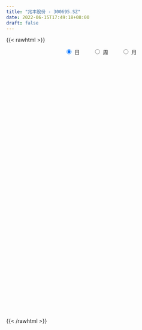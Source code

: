 ```yaml
---
title: "兆丰股份 - 300695.SZ"
date: 2022-06-15T17:49:18+08:00
draft: false
---
```

{{< rawhtml >}}
    <div style="text-align: center">
        <label style="padding: 1rem;"><input style="margin-right: .5rem" type="radio" name="period" value="D" checked onclick="period_change(this)">日</label>
        <label style="padding: 1rem;"><input style="margin-right: .5rem" type="radio" name="period" value="W" onclick="period_change(this)">周</label>
        <label style="padding: 1rem;"><input style="margin-right: .5rem" type="radio" name="period" value="M" onclick="period_change(this)">月</label>
    </div>
    <div id="chart" style="height: 700px;"></div> 
    <script type="text/javascript">
        const D_v = [6222.0,3751.06,15017.53,12081.83,8183.0,10809.0,12325.0,7089.94,14972.27,14370.92,15363.0,9249.0,7686.0,12835.0,8671.0,10885.0,11075.09,7003.33,5029.61,7846.06,10571.0,5593.69,9794.48,8257.0,10938.0,10018.36,12614.39,8941.87,11546.85,14015.0,15331.07,11963.9,11145.5,14600.87,17126.3,16135.85,14117.08,11147.85,8835.0,5743.1,6472.44,9034.73,7008.0,4565.7,4152.0,4454.0,3984.01,6414.86,7599.14,5535.67,6506.0,6758.0,4825.22,4584.0,6841.0,11317.0,5121.31,9441.0,7785.0,12358.76,11794.0,6032.0,5033.26,13009.84,8555.22,7448.0,6348.0,5855.77,9045.77,6068.77,5384.5,5921.66,4218.66,21049.14,11746.22,12979.25,19422.12,19287.02,21065.01,12013.42,9963.16,7111.56,7544.42,9206.05,6994.5,4908.86,5926.0,3689.35,3575.0,3037.0,3614.0,11836.86,13151.35,8334.64,5193.22,15780.12,8001.44,6445.0,10163.99,11139.0,6588.0,7281.0,6228.0,3477.0,5202.0,8553.0,15739.29,7504.83,5406.0,6012.0,6923.0,6411.0,5555.3,6845.03,5389.55,3452.84,2548.55,2247.22,3138.99,3173.67,3274.0,2525.0,2569.96,3154.0,2198.0,2025.0,2939.0,4685.0,1828.48,1461.0,1961.41,1376.78,2136.19,5492.86,2802.0,1804.0,1835.0,1489.0,1884.0,1188.0,1451.0,1619.94,2661.41,2142.0,3047.0,2377.0,2337.0,1400.0,2624.0,1544.0,1836.65,4159.1,2906.0,1990.0,2305.0,1630.0,1716.0,1629.22,2099.82,1559.6,5273.0,3597.0,2093.0,2530.1,2548.5,2193.1,2838.0,1081.0,1445.0,1516.0,1333.0,1702.54,1688.0,1883.1,2036.0,1881.0,4356.0,4942.0,3744.0,3671.27,2891.6,3323.0,2053.0,2624.0,1294.14,1017.0,1206.0,876.67,1206.67,1528.0,1915.16,2623.0,2138.0,1088.0,1432.16,1119.0,982.0,905.0,1804.0,4039.0,2046.0,1346.0,2290.0,1703.0,892.0,899.0,1388.0,5617.4,3164.0,1706.0,1290.0,1712.18,969.0,2216.4,1350.0,985.0,1995.0,796.0,1169.0,1596.0,1774.0,2264.0,2773.0,9577.0,2616.23,1890.0,2062.0,1117.0,1089.0,1601.0,908.0,1021.0,1590.0,521.0,961.0,780.0,938.0,765.0,846.23,1574.0,987.0,740.0,1441.0,1319.23,1445.23,896.23,1442.0,1311.0,1838.0,1213.65,1112.0,1097.0,964.0,901.0,1116.0,1636.0,1610.0,1700.0,1669.0,2049.0,720.94,1135.0,1877.23,1234.94,1282.38,1484.0,1759.0,1900.0,1892.23,1833.0,991.0,1115.0,961.0,1106.0,1729.0,1459.7,1546.94,1460.94,1104.0,2540.4,1134.0,1403.0,1065.0,1440.0,1191.19,1369.0,1522.0,1580.0,1418.0,2680.05,1413.16,3075.0,2174.0,1413.0,1454.0,1440.0,1629.0,2097.1,1296.0,1587.0,2019.0,4503.16,2452.0,1700.0,1281.0,2306.0,2014.1,6048.0,2177.0,2398.0,2895.0,4268.0,2662.0,2578.0,2138.0,6697.35,3432.0,2572.94,2405.7,2751.94,21268.71,12330.75,9182.42,4417.84,4532.1,3772.0,3707.86,2773.0,2181.9,2810.0,1493.5,2502.0,3458.5,2179.84,1789.84,1771.0,1366.0,1025.0,3386.0,4128.0,3107.5,2008.0,1719.7,2206.84,1139.86,1451.86,1246.0,1583.0,1293.22,1136.0,2309.22,1204.0,1533.0,4702.86,4421.0,2674.64,2753.08,3476.0,3063.0,5812.0,4058.0,5977.8,4696.84,5020.0,2712.0,6105.0,2896.0,2862.0,2406.0,3195.64,15605.22,18888.27,16572.83,17722.67,15266.0,19144.79,12975.0,9007.15,6873.0,7592.0,6822.67,4613.0,5175.0,4243.0,2696.94,8701.0,15514.7,6290.64,7202.0,5033.0,3415.0,4292.0,4049.0,3841.0,3286.0,4965.05,2744.0,2646.56,3310.0,2469.0,2172.0,11655.53,7337.54,4893.33,6340.0,2457.0,2985.0,3683.0,1493.0,2799.35,1697.21,1621.86,1348.0,1642.0,1391.77,931.0,1461.0,909.0,778.0,985.0,1892.86,1529.0,1410.0,882.86,1544.72,1545.86,1971.86,1522.72,1485.86,1383.0,1244.0,853.0,1248.54,1816.54,1948.0,3345.05,1957.71,1821.0,1339.0,2421.0,2083.0,2309.72,1935.72,6952.57,3542.0,1961.0,1397.53,1265.54,1659.23,1638.0,1656.0,1743.72,1518.72,1431.86,1388.0,1414.0,1685.0,1763.58,1825.43,922.71,1277.0,1609.72,1307.25,3139.86,5995.58,2936.0,2735.4,2129.86,3141.75,2966.86,2126.57,1787.0,1178.0,1639.0,1424.75,2070.71,1854.0,2258.71,1437.0,1352.0,3165.0,1889.36,2927.86,4848.14,4895.58,3990.52,1523.08,2790.0,2164.0,2314.0,2614.0,2644.1,2430.0,2012.0,2579.0,4364.0,3246.0,6252.67,4902.0,3661.57]
const D_histogram = [0.0,0.0784957265,0.3652704897,0.5746336177,0.5815165513,0.6499792515,0.7513304176,0.7571418023,0.9467383868,1.0632944475,1.2104140912,1.2347549759,1.137845139,0.8697834679,0.6328759403,0.5253892372,0.5545122928,0.5139449577,0.3968288962,0.3811964604,0.3225471508,0.2335314519,0.0664372858,-0.2271408687,-0.2905279311,-0.2190523597,-0.3209275835,-0.4717769633,-0.2920658423,-0.2106730168,-0.4952719709,-0.5943591106,-0.6771975613,-0.5308146527,-0.3474177691,-0.5389311246,-0.9528868219,-1.2462676499,-1.3041792683,-1.2844380568,-1.2409363474,-1.1896522245,-1.2432335577,-1.2471337427,-1.1102723237,-0.8981245211,-0.7448656517,-0.5601869419,-0.3648574451,-0.2788356512,-0.1669204871,-0.1374359817,-0.1321318496,-0.0596356169,0.0321655729,-0.1011152423,-0.1678683708,-0.0212008628,0.1226826524,0.3910160786,0.5137108512,0.4647672866,0.4980126496,0.7617749337,0.8315402852,0.6714132154,0.6350721137,0.5536071704,0.5470619537,0.4729757749,0.3383021129,0.1323751956,-0.0151829497,0.0788097484,0.1691234498,0.2169116521,0.3754450338,0.2234444246,0.4043799342,0.4287605402,0.429979635,0.3773470276,0.3100910237,0.1184255909,-0.1554796449,-0.2805088598,-0.4958467092,-0.6385834355,-0.8060111317,-0.8315201238,-0.804411747,-0.3903616141,-0.0232717285,0.230738126,0.3476996083,0.6073252135,0.7301392395,0.6869862089,0.7568464956,0.7587752247,0.6543921263,0.3973723706,0.2461509083,0.1494627187,0.1299734251,-0.1122669186,-0.6719836018,-1.1043396606,-1.2887351481,-1.3823295221,-1.262897557,-1.1626605647,-0.9513384621,-0.7405648827,-0.6709606965,-0.6415423081,-0.5448559424,-0.4647171249,-0.3674593362,-0.3090431492,-0.2632901407,-0.1768565698,-0.069053109,0.0306963192,0.0511755659,0.0845972669,0.1420551584,0.0631856783,0.0458108653,0.0390681737,0.0462738516,0.0559953065,0.0404911203,-0.0628556784,-0.2303777166,-0.3050104243,-0.3978627821,-0.3521326595,-0.2390053358,-0.194957654,-0.135445677,-0.1303169448,-0.1305284661,-0.1644110443,-0.2357542045,-0.3390632065,-0.3164586731,-0.3060187511,-0.3113494677,-0.263034531,-0.1383564133,0.103907196,0.2690882754,0.3224381323,0.2836556337,0.2676467968,0.2750757112,0.2827768556,0.2264209288,0.2191455054,0.400144333,0.5623905719,0.5895005919,0.6912419711,0.7313818233,0.660854967,0.4535940205,0.3191570806,0.2392375069,0.1109787613,0.0399409847,0.1366745912,0.1844864492,0.0927709224,0.0126489123,-0.0892203928,-0.3242595933,-0.5167496431,-0.611313682,-0.5232772888,-0.3127256613,-0.1039934579,0.0514118193,0.1370492608,0.1352271806,0.1741009684,0.254554621,0.2854344256,0.3199872144,0.3377089362,0.3833876905,0.4018395158,0.314550858,0.2146227823,0.1804448674,0.1084480155,0.0424392477,0.0339632105,0.0893560885,0.2257075065,0.3043080604,0.3546610736,0.4017300891,0.3138078411,0.2389814481,0.1980773019,0.2190565423,0.335298124,0.3371882286,0.2914263288,0.2456115429,0.2647849845,0.2324621035,0.1460525568,0.0605718624,-0.0033910691,-0.1692071668,-0.2366224515,-0.3174225851,-0.2516814259,-0.1282343058,-0.0220223089,0.016177124,-0.2589641135,-0.4512824948,-0.5250575354,-0.6081743375,-0.6109928457,-0.5970413271,-0.5974763297,-0.5634242939,-0.5050664736,-0.3733937191,-0.2586177685,-0.1668796531,-0.1086879803,-0.0385874578,0.0053961625,0.0287776913,0.007960638,-0.0101299847,-0.0166058319,-0.0294643262,-0.0002715801,0.0550247091,0.118552645,0.119821909,0.1289540795,0.204783242,0.2330974618,0.2321673881,0.1990254478,0.1910116578,0.1815016782,0.1915604182,0.2269604378,0.2452383857,0.2748799782,0.2156517488,0.1339674431,0.1104696915,0.0835788481,0.1227889969,0.1245134486,0.1342772335,0.1163532062,0.1251454206,0.0988825925,0.0562665468,-0.0187443304,-0.0622214963,-0.0662822134,-0.0542079969,-0.0446554721,-0.0568659508,-0.025787812,0.0174506926,0.0206941301,0.0184357175,-0.0529269707,-0.0986472817,-0.1058904004,-0.0737176558,-0.0438854081,-0.0374056231,-0.0573043147,-0.0919246174,-0.0999244106,-0.1658967173,-0.2145908049,-0.2564334621,-0.1916482951,-0.1548876497,-0.1040810799,-0.0902929506,-0.0574664285,0.023355568,0.1382664398,0.1992815262,0.2426465397,0.2357464549,0.3318208509,0.2677504042,0.2075227794,0.1255845874,0.0244750857,0.0180640073,0.1510750537,0.1816376788,0.1485241925,0.057751801,-0.0945275665,-0.152715687,-0.2059667469,-0.221591749,-0.1172210072,-0.0404843997,0.0488246418,0.1150555906,0.1688310569,0.5887582623,0.7732088735,0.69652755,0.5517798124,0.4670643354,0.3091186892,0.2749458855,0.1854991451,0.0784374607,-0.0999635476,-0.2037323674,-0.367776362,-0.2831933135,-0.1678177406,-0.1090071279,-0.1542170303,-0.1566043614,-0.1399655498,-0.0334590184,0.0945117449,0.1249892307,0.0758846705,-0.0245282487,-0.1441224175,-0.1900073109,-0.2404610689,-0.3180271694,-0.3299382197,-0.2935779738,-0.2326663918,-0.1539238867,-0.1392580766,-0.0739464469,0.0600589249,0.1725226365,0.2198851639,0.2860008562,0.3412457987,0.3547327112,0.4171121822,0.3718987497,0.3928732642,0.3844150683,0.3085748281,0.2416364421,0.2687515179,0.236635377,0.1366296665,0.0200629759,-0.1231551075,0.0674115111,0.2872894671,0.4846400963,0.5989850972,0.6737278919,0.7807363987,0.8527161619,0.6966363121,0.5458825173,0.3751312751,0.0984719969,-0.0726602579,-0.1953169946,-0.3694217326,-0.4822030967,-0.3631893558,-0.0909003392,0.1012951247,0.0836500922,0.0181783911,-0.0655831405,-0.1262736863,-0.2513592697,-0.3496877194,-0.3831741091,-0.5590994103,-0.6057604822,-0.6677682703,-0.6529359435,-0.6051854992,-0.5366500804,-0.1836788703,-0.0763938513,-0.0009147904,-0.1509895577,-0.2000149655,-0.2873396937,-0.4910781077,-0.5575098595,-0.754574609,-0.7757692971,-0.7789411612,-0.6648522375,-0.5047062798,-0.3720770548,-0.2417395599,-0.2033593267,-0.2018283995,-0.1706836652,-0.1190303228,-0.0186684434,0.055950286,0.0886965429,0.1137008273,0.0671886632,0.1166208132,0.0318788915,0.0333348402,0.0759021113,0.1194965375,0.1758551786,0.1724031193,0.1535870751,0.0415381788,-0.0912593168,-0.3345531386,-0.4153311281,-0.4305476847,-0.5215934775,-0.6593113918,-0.646529044,-0.5264871926,-0.3583498699,-0.131050277,-0.0435733987,0.0041094254,0.0249793051,0.0572485097,0.0922877977,0.0619221434,0.0902918252,0.0969849782,0.1156850304,0.1508776434,0.131677428,0.0995128813,0.001969601,-0.0261437669,-0.0857876711,-0.0955017749,-0.1089318416,-0.0126959627,0.0317505276,0.1211061878,0.06070398,0.0083818476,-0.1586820559,-0.3017524215,-0.2192943682,-0.1543791655,0.0062557993,0.160376974,0.2298566529,0.2587111452,0.3212652597,0.3562578612,0.4370612804,0.4973118447,0.4938014748,0.4851234242,0.5025498968,0.4959886432,0.5508252141,0.6942597003,0.5720558364,0.5067137085,0.4429057862,0.3619732666,0.3177591753,0.2834749592,0.3018762763,0.3363309609,0.3470041924,0.276965428,0.1836289481,-0.0059896097,-0.0705035635,0.0764881023,0.1018313328,0.0621305852]
const D_fast = [0.0,0.0981196581,0.4762120437,0.8292335761,0.9814956476,1.2124531607,1.5016369312,1.6967337664,2.1230149476,2.5053946202,2.9551177867,3.2881474154,3.4756988633,3.4250830591,3.3463945166,3.3702551228,3.5380062516,3.6259251559,3.6080163185,3.6876829978,3.7096704759,3.6790376399,3.5285527953,3.1781894237,3.0421703784,3.05888286,2.8767757403,2.6079821196,2.71467678,2.7434013513,2.3349844045,2.0873074872,1.8351696462,1.8488488915,1.9453913329,1.6191451962,0.9669677935,0.362020053,-0.0219363825,-0.3233046852,-0.5900370626,-0.8361659958,-1.2005557185,-1.5162393391,-1.656946001,-1.6693293287,-1.7022868723,-1.6576548979,-1.5535397625,-1.5372268813,-1.467041839,-1.471916329,-1.4996451593,-1.4420578309,-1.3422152478,-1.5007748736,-1.6094950947,-1.4681278025,-1.2935736242,-0.9274861783,-0.676363693,-0.6091154359,-0.4513669104,0.0028391071,0.2804895298,0.2882157638,0.4106426906,0.4675795399,0.5977998117,0.6419575766,0.5918594428,0.4190263245,0.2676724417,0.3813675769,0.5139621407,0.615978256,0.8683728961,0.7722333932,1.0542638863,1.1858346273,1.2945486309,1.3362527803,1.3465195324,1.1844604974,0.8716853503,0.6765289205,0.3372293938,0.0348468085,-0.3340836706,-0.5674726936,-0.7414672536,-0.4250075242,-0.0637355707,0.2479588154,0.4518451997,0.8633021082,1.1686509441,1.2972444658,1.5563163763,1.7479389116,1.8071538448,1.6494771817,1.5597934465,1.5004709365,1.5134749993,1.243167926,0.5154553423,-0.1929856317,-0.6995649062,-1.1387416607,-1.3350340848,-1.5254622338,-1.5519747467,-1.5263423879,-1.6244783759,-1.7554455644,-1.7949731844,-1.8310136481,-1.8256206934,-1.8444652937,-1.8645348205,-1.8223153919,-1.7317752084,-1.6243517004,-1.5910785623,-1.5365075445,-1.4435358634,-1.5066089239,-1.5125310206,-1.5095066688,-1.490732528,-1.4670122464,-1.4723936526,-1.5914543708,-1.8165708381,-1.967456152,-2.1597742053,-2.2020772475,-2.1487012579,-2.1533929895,-2.1277424318,-2.1551929358,-2.1880365736,-2.2630219129,-2.3933036242,-2.5813784279,-2.6378885626,-2.7039533285,-2.787121412,-2.804565108,-2.7144760937,-2.4462356854,-2.2137825372,-2.0798231471,-2.0476917373,-1.996788875,-1.9205910328,-1.8421956745,-1.8419463691,-1.7944354162,-1.5134005053,-1.2105566235,-1.0360714554,-0.7615195835,-0.5385342755,-0.44384739,-0.5377098314,-0.5923575011,-0.6124676982,-0.7129817534,-0.7740342838,-0.6431320295,-0.5491985593,-0.6177213554,-0.6946811375,-0.8188555407,-1.1349596396,-1.4566371002,-1.7040295595,-1.7468124886,-1.6144422764,-1.4317084375,-1.2634502055,-1.1435504487,-1.1115657339,-1.0291667039,-0.885074396,-0.7828359851,-0.6682863926,-0.5661374368,-0.4246117599,-0.3057000556,-0.314350999,-0.3606233791,-0.3496900771,-0.3945749251,-0.449973881,-0.4499591156,-0.3722272154,-0.1794489208,-0.0247713519,0.1142469298,0.2617484675,0.2522781798,0.2371971489,0.2458123281,0.3215557041,0.5216218169,0.6078089785,0.634903661,0.6504917608,0.7358614485,0.7616540934,0.7117576859,0.641419957,0.5766092583,0.3684913689,0.2419204713,0.0817646914,0.0845854942,0.1759740378,0.2766804575,0.3189241714,-0.0209580945,-0.3260970995,-0.531136524,-0.7662969104,-0.9218636301,-1.0571724432,-1.2069765282,-1.3137805659,-1.381689364,-1.3433650393,-1.2932435308,-1.2432253287,-1.212205651,-1.1517519929,-1.106419332,-1.0758433803,-1.0946702742,-1.1152933931,-1.1259206983,-1.1461452741,-1.117020423,-1.0479679565,-0.9548018594,-0.9235771181,-0.8822064278,-0.7551814547,-0.6685928695,-0.6114810962,-0.5948666745,-0.55512755,-0.5192621101,-0.4613132656,-0.3691731365,-0.2895855922,-0.1912240052,-0.1965392974,-0.2447317423,-0.240612071,-0.2466082023,-0.1767008044,-0.1438479905,-0.1005148972,-0.0893506229,-0.0492720534,-0.0508142333,-0.0793636423,-0.1590606021,-0.2180931422,-0.2387244126,-0.2402021953,-0.2418135385,-0.268240505,-0.2436093191,-0.1960081413,-0.1875911714,-0.1852406545,-0.2698350854,-0.3402172169,-0.3739329357,-0.360189605,-0.3413287094,-0.3442003301,-0.3784251004,-0.4360265574,-0.4690074533,-0.5764539393,-0.6787957281,-0.7847467509,-0.7678736577,-0.7698349247,-0.7450486248,-0.7538337331,-0.7353738182,-0.6487129297,-0.499235448,-0.38839998,-0.2843733316,-0.2323368027,-0.0533071939,-0.0504400396,-0.0587869695,-0.1093290146,-0.204319745,-0.2062148215,-0.0354350118,0.0405370331,0.0445545949,-0.0317798464,-0.2076911055,-0.3040581478,-0.4088008943,-0.4798238337,-0.4047583437,-0.3381428362,-0.2366276341,-0.1416327877,-0.0456495572,0.5214672138,0.8992200434,0.9966706074,0.9898678229,1.0219184297,0.9412524558,0.9758161234,0.9327441693,0.8452918501,0.641899955,0.4871980433,0.2312099582,0.2449946784,0.318415816,0.3499746468,0.2662104869,0.2246720654,0.2063194895,0.3044612663,0.4560599659,0.5177847594,0.4876513667,0.3811063854,0.2254816122,0.1320948911,0.0215258659,-0.135547027,-0.2299426322,-0.2669768798,-0.2642318957,-0.2239703623,-0.2441190713,-0.1972940534,-0.0482739504,0.1073204203,0.2096542388,0.3472701451,0.4878265372,0.5899966276,0.7566541441,0.8044153991,0.9236082296,1.0112538008,1.0125572676,1.0060279922,1.1003309474,1.1273736508,1.0615253569,0.9499744103,0.77596755,0.9833870464,1.2750873692,1.5935980225,1.8576892976,2.1008640653,2.4030566717,2.6882154754,2.7062947036,2.6920115382,2.6150431147,2.3630018358,2.1737045165,2.0022185312,1.73575836,1.5024262217,1.5306426237,1.7802065555,1.9977258005,2.0009932911,1.9400661878,1.8399088711,1.7476499036,1.5597245029,1.3739741233,1.2446942063,0.9289940525,0.7308928601,0.5019430045,0.3535413454,0.2499954149,0.1843683136,0.4914198061,0.5796063623,0.6548567256,0.4670345689,0.3680054197,0.2088457681,-0.1176621728,-0.3234713895,-0.7091797913,-0.9243168036,-1.122223958,-1.1743480937,-1.140378706,-1.1007687447,-1.0308661397,-1.0433257382,-1.0922519109,-1.1037780929,-1.0818823312,-0.9861875626,-0.8975812617,-0.8426608691,-0.7892313779,-0.8189463761,-0.7403590229,-0.8171312217,-0.8073415629,-0.7457987641,-0.6723302035,-0.5720077677,-0.5323590472,-0.5127783226,-0.6144426742,-0.7700549991,-1.0969871054,-1.281597877,-1.4044513547,-1.625895517,-1.9284412793,-2.0772911924,-2.0888711392,-2.010321284,-1.8157842603,-1.7392007316,-1.6904905513,-1.6633758453,-1.6167945133,-1.5586832758,-1.5735683943,-1.5226257562,-1.4916863587,-1.4440650489,-1.371153025,-1.3574338834,-1.3647202098,-1.4617710899,-1.4964203994,-1.5775112215,-1.611100769,-1.651763796,-1.5587019078,-1.5063177857,-1.3866855784,-1.4319117913,-1.4821384618,-1.6888728793,-1.9073813503,-1.879746889,-1.8534264777,-1.691227563,-1.4970121448,-1.3700683027,-1.2765360241,-1.1336655948,-1.0096085279,-0.8195397886,-0.6349612631,-0.5150212643,-0.4024184589,-0.259354512,-0.1419186048,0.0506242695,0.3676236809,0.388433776,0.4497700753,0.4966885995,0.5062493966,0.5414750992,0.5780596228,0.6719300089,0.7904674338,0.8878917134,0.887094306,0.8396650631,0.6485491029,0.5664092582,0.7325229496,0.7833240133,0.759155912]
const D_slow = [0.0,0.0196239316,0.110941554,0.2545999585,0.3999790963,0.5624739092,0.7503065136,0.9395919641,1.1762765608,1.4421001727,1.7447036955,2.0533924395,2.3378537242,2.5552995912,2.7135185763,2.8448658856,2.9834939588,3.1119801982,3.2111874223,3.3064865374,3.3871233251,3.445506188,3.4621155095,3.4053302923,3.3326983095,3.2779352196,3.1977033237,3.0797590829,3.0067426223,2.9540743681,2.8302563754,2.6816665978,2.5123672074,2.3796635443,2.292809102,2.1580763208,1.9198546154,1.6082877029,1.2822428858,0.9611333716,0.6508992848,0.3534862286,0.0426778392,-0.2691055965,-0.5466736774,-0.7712048076,-0.9574212206,-1.097467956,-1.1886823173,-1.2583912301,-1.3001213519,-1.3344803473,-1.3675133097,-1.3824222139,-1.3743808207,-1.3996596313,-1.441626724,-1.4469269397,-1.4162562766,-1.3185022569,-1.1900745442,-1.0738827225,-0.9493795601,-0.7589358267,-0.5510507554,-0.3831974515,-0.2244294231,-0.0860276305,0.0507378579,0.1689818017,0.2535573299,0.2866511288,0.2828553914,0.3025578285,0.3448386909,0.3990666039,0.4929278624,0.5487889685,0.6498839521,0.7570740871,0.8645689959,0.9589057528,1.0364285087,1.0660349064,1.0271649952,0.9570377803,0.833076103,0.6734302441,0.4719274611,0.2640474302,0.0629444934,-0.0346459101,-0.0404638422,0.0172206893,0.1041455914,0.2559768947,0.4385117046,0.6102582569,0.7994698807,0.9891636869,1.1527617185,1.2521048111,1.3136425382,1.3510082179,1.3835015742,1.3554348445,1.1874389441,0.9113540289,0.5891702419,0.2435878614,-0.0721365279,-0.362801669,-0.6006362846,-0.7857775052,-0.9535176794,-1.1139032564,-1.250117242,-1.3662965232,-1.4581613572,-1.5354221445,-1.6012446797,-1.6454588222,-1.6627220994,-1.6550480196,-1.6422541281,-1.6211048114,-1.5855910218,-1.5697946022,-1.5583418859,-1.5485748425,-1.5370063796,-1.5230075529,-1.5128847729,-1.5285986924,-1.5861931216,-1.6624457277,-1.7619114232,-1.849944588,-1.909695922,-1.9584353355,-1.9922967548,-2.024875991,-2.0575081075,-2.0986108686,-2.1575494197,-2.2423152213,-2.3214298896,-2.3979345774,-2.4757719443,-2.541530577,-2.5761196804,-2.5501428814,-2.4828708125,-2.4022612794,-2.331347371,-2.2644356718,-2.195666744,-2.1249725301,-2.0683672979,-2.0135809216,-1.9135448383,-1.7729471953,-1.6255720474,-1.4527615546,-1.2699160988,-1.104702357,-0.9913038519,-0.9115145817,-0.851705205,-0.8239605147,-0.8139752685,-0.7798066207,-0.7336850084,-0.7104922778,-0.7073300498,-0.729635148,-0.8107000463,-0.9398874571,-1.0927158776,-1.2235351998,-1.3017166151,-1.3277149796,-1.3148620248,-1.2805997096,-1.2467929144,-1.2032676723,-1.1396290171,-1.0682704107,-0.9882736071,-0.903846373,-0.8079994504,-0.7075395714,-0.6289018569,-0.5752461614,-0.5301349445,-0.5030229406,-0.4924131287,-0.4839223261,-0.4615833039,-0.4051564273,-0.3290794122,-0.2404141438,-0.1399816215,-0.0615296613,-0.0017842992,0.0477350262,0.1024991618,0.1863236928,0.2706207499,0.3434773322,0.4048802179,0.471076464,0.5291919899,0.5657051291,0.5808480947,0.5800003274,0.5376985357,0.4785429228,0.3991872765,0.3362669201,0.3042083436,0.2987027664,0.3027470474,0.238006019,0.1251853953,-0.0060789885,-0.1581225729,-0.3108707843,-0.4601311161,-0.6095001985,-0.750356272,-0.8766228904,-0.9699713202,-1.0346257623,-1.0763456756,-1.1035176707,-1.1131645351,-1.1118154945,-1.1046210717,-1.1026309122,-1.1051634084,-1.1093148663,-1.1166809479,-1.1167488429,-1.1029926656,-1.0733545044,-1.0433990271,-1.0111605073,-0.9599646968,-0.9016903313,-0.8436484843,-0.7938921223,-0.7461392079,-0.7007637883,-0.6528736838,-0.5961335743,-0.5348239779,-0.4661039834,-0.4121910462,-0.3786991854,-0.3510817625,-0.3301870505,-0.2994898012,-0.2683614391,-0.2347921307,-0.2057038292,-0.174417474,-0.1496968259,-0.1356301892,-0.1403162718,-0.1558716458,-0.1724421992,-0.1859941984,-0.1971580664,-0.2113745541,-0.2178215071,-0.213458834,-0.2082853015,-0.2036763721,-0.2169081147,-0.2415699352,-0.2680425353,-0.2864719492,-0.2974433013,-0.306794707,-0.3211207857,-0.34410194,-0.3690830427,-0.410557222,-0.4642049232,-0.5283132888,-0.5762253625,-0.614947275,-0.6409675449,-0.6635407826,-0.6779073897,-0.6720684977,-0.6375018878,-0.5876815062,-0.5270198713,-0.4680832576,-0.3851280448,-0.3181904438,-0.2663097489,-0.2349136021,-0.2287948307,-0.2242788288,-0.1865100654,-0.1411006457,-0.1039695976,-0.0895316473,-0.113163539,-0.1513424607,-0.2028341475,-0.2582320847,-0.2875373365,-0.2976584364,-0.285452276,-0.2566883783,-0.2144806141,-0.0672910485,0.1260111699,0.3001430574,0.4380880105,0.5548540943,0.6321337666,0.700870238,0.7472450243,0.7668543894,0.7418635025,0.6909304107,0.5989863202,0.5281879918,0.4862335567,0.4589817747,0.4204275171,0.3812764268,0.3462850393,0.3379202847,0.3615482209,0.3927955286,0.4117666963,0.4056346341,0.3696040297,0.322102202,0.2619869348,0.1824801424,0.0999955875,0.026601094,-0.0315655039,-0.0700464756,-0.1048609947,-0.1233476065,-0.1083328753,-0.0652022161,-0.0102309252,0.0612692889,0.1465807386,0.2352639164,0.3395419619,0.4325166494,0.5307349654,0.6268387325,0.7039824395,0.76439155,0.8315794295,0.8907382738,0.9248956904,0.9299114344,0.8991226575,0.9159755353,0.9877979021,1.1089579261,1.2587042004,1.4271361734,1.6223202731,1.8354993135,2.0096583915,2.1461290209,2.2399118396,2.2645298389,2.2463647744,2.1975355258,2.1051800926,1.9846293184,1.8938319795,1.8711068947,1.8964306758,1.9173431989,1.9218877967,1.9054920115,1.87392359,1.8110837725,1.7236618427,1.6278683154,1.4880934628,1.3366533423,1.1697112747,1.0064772889,0.8551809141,0.721018394,0.6750986764,0.6560002136,0.655771516,0.6180241266,0.5680203852,0.4961854618,0.3734159349,0.23403847,0.0453948177,-0.1485475065,-0.3432827968,-0.5094958562,-0.6356724262,-0.7286916899,-0.7891265798,-0.8399664115,-0.8904235114,-0.9330944277,-0.9628520084,-0.9675191192,-0.9535315477,-0.931357412,-0.9029322052,-0.8861350394,-0.8569798361,-0.8490101132,-0.8406764032,-0.8217008753,-0.791826741,-0.7478629463,-0.7047621665,-0.6663653977,-0.655980853,-0.6787956822,-0.7624339669,-0.8662667489,-0.9739036701,-1.1043020394,-1.2691298874,-1.4307621484,-1.5623839466,-1.651971414,-1.6847339833,-1.695627333,-1.6945999766,-1.6883551504,-1.6740430229,-1.6509710735,-1.6354905377,-1.6129175814,-1.5886713368,-1.5597500792,-1.5220306684,-1.4891113114,-1.4642330911,-1.4637406908,-1.4702766326,-1.4917235503,-1.5155989941,-1.5428319545,-1.5460059451,-1.5380683132,-1.5077917663,-1.4926157713,-1.4905203094,-1.5301908234,-1.6056289287,-1.6604525208,-1.6990473122,-1.6974833623,-1.6573891188,-1.5999249556,-1.5352471693,-1.4549308544,-1.3658663891,-1.256601069,-1.1322731078,-1.0088227391,-0.8875418831,-0.7619044089,-0.6379072481,-0.5002009445,-0.3266360195,-0.1836220604,-0.0569436332,0.0537828133,0.14427613,0.2237159238,0.2945846636,0.3700537327,0.4541364729,0.540887521,0.610128878,0.656036115,0.6545387126,0.6369128217,0.6560348473,0.6814926805,0.6970253268]
const D_data = [['2020-05-25', 62.72, 60.98, 60.5, 63.0],['2020-05-26', 60.9, 62.21, 60.9, 62.52],['2020-05-27', 62.5, 66.0, 61.94, 67.87],['2020-05-28', 66.53, 66.78, 65.5, 68.38],['2020-05-29', 67.0, 65.34, 65.06, 67.3],['2020-06-01', 66.01, 66.88, 65.71, 68.48],['2020-06-02', 67.5, 68.41, 66.88, 69.49],['2020-06-03', 69.0, 68.23, 67.5, 69.0],['2020-06-04', 68.65, 71.9, 68.55, 72.5],['2020-06-05', 72.61, 72.81, 71.03, 73.61],['2020-06-08', 73.11, 75.05, 72.5, 75.6],['2020-06-09', 75.2, 75.23, 73.8, 75.93],['2020-06-10', 74.8, 74.78, 73.81, 76.24],['2020-06-11', 74.83, 72.8, 72.33, 75.94],['2020-06-12', 72.18, 72.8, 71.07, 73.34],['2020-06-15', 72.3, 74.35, 72.3, 76.39],['2020-06-16', 74.83, 76.7, 74.0, 77.21],['2020-06-17', 77.0, 76.66, 75.61, 77.08],['2020-06-18', 75.86, 76.09, 75.05, 76.7],['2020-06-19', 76.01, 77.78, 75.11, 78.3],['2020-06-22', 77.98, 77.8, 77.15, 79.96],['2020-06-23', 77.9, 77.73, 77.09, 78.58],['2020-06-24', 77.48, 76.67, 75.9, 78.01],['2020-06-29', 75.9, 74.26, 74.02, 76.51],['2020-06-30', 75.23, 76.45, 74.31, 77.56],['2020-07-01', 76.2, 78.43, 75.31, 78.92],['2020-07-02', 79.5, 76.42, 76.1, 80.28],['2020-07-03', 76.66, 75.25, 74.5, 76.69],['2020-07-06', 75.36, 79.6, 75.35, 79.6],['2020-07-07', 80.06, 79.3, 78.21, 80.86],['2020-07-08', 74.66, 74.29, 73.55, 76.17],['2020-07-09', 74.33, 75.53, 73.81, 75.99],['2020-07-10', 76.81, 75.1, 74.82, 76.89],['2020-07-13', 74.84, 78.01, 74.52, 78.43],['2020-07-14', 77.81, 79.35, 77.25, 80.5],['2020-07-15', 79.55, 74.59, 74.13, 80.15],['2020-07-16', 74.0, 69.85, 69.43, 75.6],['2020-07-17', 69.85, 68.81, 67.0, 70.38],['2020-07-20', 68.9, 69.99, 68.63, 70.39],['2020-07-21', 69.99, 69.98, 69.08, 70.65],['2020-07-22', 69.65, 69.55, 69.27, 70.84],['2020-07-23', 68.61, 69.0, 66.8, 69.69],['2020-07-24', 68.98, 66.73, 66.0, 69.56],['2020-07-27', 66.89, 66.18, 66.02, 67.49],['2020-07-28', 66.7, 67.3, 66.66, 68.43],['2020-07-29', 67.3, 68.29, 66.54, 68.3],['2020-07-30', 68.68, 67.76, 67.32, 68.8],['2020-07-31', 67.62, 68.4, 67.39, 69.49],['2020-08-03', 68.51, 69.03, 68.41, 69.48],['2020-08-04', 69.49, 67.99, 67.54, 69.5],['2020-08-05', 68.03, 68.49, 67.0, 68.78],['2020-08-06', 68.58, 67.53, 66.98, 69.18],['2020-08-07', 67.43, 67.02, 65.79, 67.52],['2020-08-10', 67.34, 67.8, 66.5, 68.34],['2020-08-11', 67.32, 68.28, 67.32, 69.38],['2020-08-12', 68.04, 65.12, 64.8, 68.28],['2020-08-13', 65.6, 65.1, 65.02, 66.18],['2020-08-14', 65.11, 67.71, 64.88, 67.94],['2020-08-17', 68.08, 68.3, 67.75, 69.67],['2020-08-18', 68.0, 70.99, 68.0, 71.4],['2020-08-19', 71.52, 70.41, 69.88, 72.78],['2020-08-20', 70.0, 68.69, 68.29, 70.9],['2020-08-21', 68.95, 69.92, 68.95, 70.06],['2020-08-24', 69.58, 74.0, 69.58, 74.98],['2020-08-25', 74.0, 73.02, 73.0, 74.93],['2020-08-26', 73.03, 70.43, 70.21, 73.72],['2020-08-27', 70.55, 71.93, 70.28, 72.78],['2020-08-28', 71.65, 71.5, 69.78, 71.93],['2020-08-31', 71.86, 72.64, 71.2, 74.47],['2020-09-01', 72.1, 72.0, 71.41, 73.35],['2020-09-02', 72.01, 71.03, 70.76, 72.01],['2020-09-03', 71.42, 69.44, 69.15, 71.42],['2020-09-04', 69.04, 69.3, 67.5, 69.76],['2020-09-07', 69.4, 72.25, 69.4, 75.5],['2020-09-08', 72.3, 72.85, 70.31, 74.4],['2020-09-09', 72.01, 72.9, 71.7, 76.88],['2020-09-10', 72.51, 75.15, 71.68, 75.99],['2020-09-11', 75.0, 71.59, 68.95, 75.0],['2020-09-14', 71.59, 76.18, 70.8, 76.66],['2020-09-15', 76.05, 75.21, 74.63, 76.84],['2020-09-16', 75.5, 75.45, 73.77, 76.65],['2020-09-17', 74.81, 75.09, 74.01, 75.75],['2020-09-18', 75.41, 75.0, 74.32, 76.36],['2020-09-21', 75.6, 73.06, 72.65, 75.6],['2020-09-22', 71.99, 70.9, 70.78, 72.87],['2020-09-23', 71.11, 71.65, 70.38, 72.18],['2020-09-24', 70.95, 69.41, 69.28, 71.27],['2020-09-25', 69.35, 69.0, 68.6, 70.1],['2020-09-28', 68.79, 67.35, 67.21, 69.68],['2020-09-29', 68.0, 68.0, 67.62, 68.6],['2020-09-30', 68.48, 68.03, 67.18, 68.48],['2020-10-09', 69.39, 73.6, 68.88, 73.87],['2020-10-12', 73.7, 74.96, 73.0, 75.28],['2020-10-13', 74.78, 75.31, 74.12, 76.18],['2020-10-14', 75.85, 74.84, 74.61, 76.15],['2020-10-15', 74.58, 78.06, 73.25, 79.36],['2020-10-16', 78.09, 77.97, 76.87, 79.29],['2020-10-19', 77.98, 76.75, 76.71, 78.57],['2020-10-20', 77.0, 78.92, 75.66, 79.4],['2020-10-21', 78.8, 79.0, 78.52, 81.99],['2020-10-22', 79.3, 78.11, 77.7, 80.79],['2020-10-23', 78.49, 75.81, 75.78, 78.99],['2020-10-26', 76.5, 76.47, 74.56, 77.2],['2020-10-27', 76.98, 76.83, 75.61, 77.18],['2020-10-28', 76.81, 77.79, 75.98, 78.39],['2020-10-29', 76.99, 74.49, 74.04, 77.01],['2020-10-30', 71.51, 68.2, 68.1, 72.49],['2020-11-02', 68.0, 66.54, 65.73, 68.17],['2020-11-03', 66.6, 67.12, 66.0, 67.58],['2020-11-04', 66.7, 66.49, 65.81, 67.34],['2020-11-05', 67.17, 68.18, 66.68, 68.58],['2020-11-06', 68.35, 67.53, 67.25, 69.35],['2020-11-09', 68.66, 68.85, 68.0, 69.34],['2020-11-10', 68.9, 69.21, 68.9, 70.97],['2020-11-11', 69.8, 67.51, 66.9, 69.8],['2020-11-12', 66.95, 66.6, 66.37, 67.79],['2020-11-13', 66.0, 67.14, 66.0, 67.38],['2020-11-16', 67.12, 66.82, 66.18, 67.3],['2020-11-17', 66.51, 66.98, 66.4, 67.48],['2020-11-18', 66.99, 66.43, 66.15, 67.0],['2020-11-19', 66.42, 66.1, 65.29, 66.44],['2020-11-20', 66.0, 66.56, 65.55, 66.68],['2020-11-23', 66.8, 67.02, 66.03, 67.37],['2020-11-24', 67.02, 67.23, 66.7, 68.24],['2020-11-25', 66.91, 66.36, 66.3, 67.79],['2020-11-26', 66.3, 66.49, 66.01, 66.93],['2020-11-27', 66.8, 66.9, 65.56, 66.9],['2020-11-30', 66.51, 64.99, 64.99, 66.51],['2020-12-01', 65.35, 65.32, 64.53, 65.5],['2020-12-02', 65.39, 65.2, 64.82, 65.45],['2020-12-03', 65.5, 65.19, 64.8, 65.5],['2020-12-04', 65.3, 65.09, 64.64, 65.3],['2020-12-07', 65.44, 64.58, 64.56, 65.49],['2020-12-08', 64.58, 62.93, 62.45, 65.0],['2020-12-09', 63.1, 61.05, 61.01, 63.1],['2020-12-10', 61.01, 61.11, 60.37, 61.37],['2020-12-11', 61.71, 59.9, 59.6, 61.71],['2020-12-14', 59.6, 60.95, 59.51, 61.28],['2020-12-15', 61.65, 61.72, 60.96, 61.97],['2020-12-16', 61.72, 60.83, 60.6, 61.95],['2020-12-17', 60.83, 60.89, 59.61, 61.0],['2020-12-18', 60.9, 59.99, 59.92, 61.5],['2020-12-21', 60.0, 59.54, 58.69, 60.02],['2020-12-22', 59.05, 58.61, 58.56, 60.7],['2020-12-23', 58.32, 57.39, 57.08, 59.0],['2020-12-24', 57.39, 55.97, 55.77, 57.39],['2020-12-25', 55.9, 56.74, 55.65, 57.07],['2020-12-28', 56.55, 56.09, 55.88, 56.7],['2020-12-29', 56.09, 55.31, 55.07, 56.45],['2020-12-30', 55.11, 55.51, 55.11, 56.23],['2020-12-31', 55.52, 56.41, 55.52, 56.87],['2021-01-04', 56.41, 58.5, 56.29, 59.66],['2021-01-05', 58.35, 58.43, 57.64, 59.16],['2021-01-06', 58.45, 57.51, 56.7, 58.93],['2021-01-07', 57.1, 56.3, 56.02, 57.59],['2021-01-08', 55.71, 56.33, 54.9, 56.85],['2021-01-11', 56.33, 56.5, 55.82, 56.93],['2021-01-12', 56.5, 56.46, 55.7, 56.93],['2021-01-13', 56.5, 55.43, 55.4, 56.5],['2021-01-14', 55.01, 55.76, 55.01, 56.49],['2021-01-15', 55.76, 58.56, 55.54, 61.6],['2021-01-18', 58.0, 59.38, 57.3, 60.75],['2021-01-19', 58.66, 58.42, 58.41, 59.56],['2021-01-20', 58.9, 60.0, 57.8, 60.05],['2021-01-21', 59.99, 59.99, 59.1, 60.66],['2021-01-22', 59.51, 58.91, 58.32, 59.65],['2021-01-25', 58.91, 56.74, 56.5, 59.48],['2021-01-26', 56.69, 56.9, 56.21, 57.66],['2021-01-27', 56.92, 57.1, 56.21, 57.43],['2021-01-28', 57.09, 55.95, 55.8, 57.42],['2021-01-29', 56.49, 56.07, 55.3, 57.0],['2021-02-01', 55.79, 58.2, 55.59, 58.4],['2021-02-02', 58.19, 58.0, 57.3, 58.35],['2021-02-03', 58.1, 56.14, 56.07, 58.4],['2021-02-04', 55.49, 55.76, 55.31, 56.81],['2021-02-05', 56.12, 54.86, 54.72, 56.39],['2021-02-08', 55.02, 52.0, 51.48, 55.86],['2021-02-09', 52.28, 50.91, 50.19, 52.28],['2021-02-10', 51.1, 50.76, 50.31, 51.6],['2021-02-18', 51.5, 52.41, 50.95, 52.99],['2021-02-19', 52.01, 54.24, 52.01, 54.29],['2021-02-22', 54.24, 55.0, 54.04, 56.27],['2021-02-23', 54.77, 55.11, 54.32, 55.48],['2021-02-24', 55.11, 54.78, 54.26, 55.43],['2021-02-25', 55.5, 53.84, 53.6, 55.5],['2021-02-26', 53.5, 54.4, 53.16, 54.5],['2021-03-01', 54.4, 55.25, 54.08, 55.55],['2021-03-02', 55.64, 54.99, 54.71, 55.64],['2021-03-03', 54.9, 55.31, 54.9, 55.48],['2021-03-04', 55.25, 55.37, 54.9, 55.5],['2021-03-05', 55.0, 56.06, 55.0, 56.57],['2021-03-08', 56.09, 56.1, 56.03, 57.42],['2021-03-09', 56.11, 54.78, 53.8, 56.6],['2021-03-10', 54.89, 54.24, 54.24, 55.59],['2021-03-11', 54.35, 54.78, 53.95, 54.93],['2021-03-12', 54.84, 54.06, 53.99, 54.84],['2021-03-15', 54.01, 53.75, 53.16, 54.65],['2021-03-16', 53.28, 54.23, 53.28, 54.72],['2021-03-17', 53.66, 55.14, 53.66, 55.95],['2021-03-18', 55.14, 56.74, 55.0, 58.18],['2021-03-19', 56.59, 56.76, 55.75, 57.21],['2021-03-22', 56.45, 56.98, 56.13, 57.46],['2021-03-23', 57.01, 57.48, 56.72, 57.97],['2021-03-24', 57.89, 55.95, 55.8, 57.89],['2021-03-25', 55.98, 55.89, 55.56, 56.44],['2021-03-26', 56.6, 56.18, 55.62, 56.6],['2021-03-29', 56.5, 57.08, 55.76, 57.09],['2021-03-30', 56.79, 58.89, 56.1, 59.6],['2021-03-31', 58.48, 58.08, 57.5, 59.55],['2021-04-01', 57.82, 57.66, 57.3, 58.08],['2021-04-02', 57.7, 57.68, 57.14, 57.96],['2021-04-06', 57.96, 58.69, 57.78, 58.76],['2021-04-07', 58.45, 58.28, 57.9, 58.49],['2021-04-08', 58.21, 57.51, 57.01, 58.46],['2021-04-09', 57.12, 57.22, 56.91, 58.6],['2021-04-12', 57.32, 57.19, 56.9, 57.48],['2021-04-13', 56.86, 55.3, 55.04, 57.09],['2021-04-14', 55.85, 55.81, 55.32, 55.88],['2021-04-15', 55.8, 55.08, 54.88, 55.8],['2021-04-16', 54.97, 56.7, 54.8, 56.83],['2021-04-19', 56.54, 57.83, 56.54, 57.83],['2021-04-20', 57.37, 58.22, 57.01, 58.65],['2021-04-21', 58.2, 57.8, 57.25, 58.91],['2021-04-22', 55.9, 53.17, 52.6, 55.9],['2021-04-23', 53.0, 52.68, 52.3, 53.02],['2021-04-26', 52.6, 53.06, 52.6, 53.1],['2021-04-27', 52.87, 52.05, 51.88, 53.26],['2021-04-28', 51.76, 52.3, 50.37, 52.5],['2021-04-29', 52.28, 52.0, 51.84, 52.5],['2021-04-30', 52.0, 51.3, 51.02, 52.13],['2021-05-06', 51.3, 51.26, 51.1, 51.98],['2021-05-07', 51.03, 51.27, 51.03, 51.44],['2021-05-10', 51.27, 52.22, 51.27, 53.1],['2021-05-11', 52.77, 52.28, 51.93, 52.77],['2021-05-12', 52.3, 52.23, 52.12, 52.66],['2021-05-13', 51.95, 51.95, 51.81, 52.3],['2021-05-14', 52.38, 52.23, 51.9, 52.38],['2021-05-17', 52.23, 52.04, 52.01, 52.3],['2021-05-18', 52.04, 51.82, 51.2, 52.04],['2021-05-19', 51.88, 51.13, 51.01, 51.88],['2021-05-20', 51.1, 50.9, 50.86, 51.1],['2021-05-21', 50.51, 50.81, 50.51, 51.3],['2021-05-24', 51.24, 50.5, 50.23, 51.24],['2021-05-25', 50.33, 50.9, 50.3, 50.97],['2021-05-26', 50.91, 51.32, 50.53, 51.38],['2021-05-27', 51.02, 51.66, 51.02, 51.93],['2021-05-28', 51.66, 51.0, 50.9, 51.7],['2021-05-31', 51.68, 51.08, 50.59, 51.68],['2021-06-01', 51.15, 52.14, 50.82, 52.44],['2021-06-02', 52.25, 51.87, 51.74, 52.38],['2021-06-03', 52.3, 51.64, 51.6, 52.3],['2021-06-04', 51.43, 51.2, 51.17, 51.9],['2021-06-07', 51.67, 51.45, 51.02, 51.67],['2021-06-08', 51.1, 51.43, 51.06, 51.59],['2021-06-09', 51.3, 51.73, 51.21, 52.32],['2021-06-10', 51.85, 52.25, 51.61, 52.25],['2021-06-11', 52.23, 52.29, 52.02, 52.47],['2021-06-15', 52.18, 52.7, 51.5, 52.75],['2021-06-16', 52.14, 51.64, 51.51, 52.89],['2021-06-17', 51.16, 51.06, 50.53, 51.62],['2021-06-18', 50.72, 51.55, 50.64, 51.55],['2021-06-21', 51.56, 51.4, 51.22, 51.79],['2021-06-22', 51.55, 52.3, 51.17, 52.48],['2021-06-23', 52.3, 52.0, 51.82, 52.48],['2021-06-24', 51.81, 52.2, 51.66, 52.2],['2021-06-25', 52.38, 51.9, 51.82, 52.38],['2021-06-28', 51.9, 52.28, 51.8, 52.38],['2021-06-29', 52.27, 51.86, 51.85, 52.8],['2021-06-30', 51.65, 51.51, 51.1, 51.84],['2021-07-01', 51.51, 50.78, 50.76, 51.51],['2021-07-02', 50.78, 50.8, 50.59, 51.47],['2021-07-05', 50.9, 51.09, 50.69, 51.25],['2021-07-06', 51.11, 51.24, 50.95, 51.38],['2021-07-07', 51.23, 51.2, 51.03, 51.35],['2021-07-08', 51.23, 50.85, 50.76, 51.23],['2021-07-09', 50.65, 51.38, 50.59, 51.45],['2021-07-12', 51.45, 51.7, 51.22, 51.79],['2021-07-13', 51.7, 51.31, 51.05, 51.7],['2021-07-14', 51.5, 51.23, 51.1, 51.5],['2021-07-15', 51.02, 50.12, 49.9, 51.28],['2021-07-16', 50.16, 50.03, 50.03, 50.49],['2021-07-19', 49.99, 50.25, 49.5, 50.36],['2021-07-20', 50.21, 50.7, 50.01, 50.78],['2021-07-21', 50.69, 50.75, 50.0, 50.89],['2021-07-22', 50.76, 50.48, 50.35, 50.76],['2021-07-23', 50.46, 50.03, 49.9, 50.76],['2021-07-26', 50.3, 49.59, 49.3, 50.3],['2021-07-27', 49.85, 49.68, 49.44, 50.85],['2021-07-28', 49.59, 48.59, 48.56, 49.74],['2021-07-29', 48.65, 48.28, 48.11, 49.5],['2021-07-30', 48.3, 47.86, 47.55, 48.3],['2021-08-02', 47.78, 49.0, 47.61, 49.33],['2021-08-03', 49.2, 48.7, 48.39, 49.26],['2021-08-04', 48.7, 48.92, 48.56, 49.05],['2021-08-05', 48.8, 48.46, 48.41, 48.8],['2021-08-06', 48.57, 48.67, 48.22, 48.96],['2021-08-09', 48.62, 49.47, 48.36, 49.57],['2021-08-10', 49.16, 50.4, 49.15, 50.44],['2021-08-11', 50.4, 50.25, 50.02, 50.62],['2021-08-12', 49.52, 50.41, 49.52, 50.89],['2021-08-13', 50.42, 50.0, 49.6, 50.42],['2021-08-16', 49.92, 51.7, 46.31, 51.95],['2021-08-17', 51.7, 49.97, 49.72, 51.83],['2021-08-18', 49.82, 49.83, 49.5, 50.27],['2021-08-19', 49.63, 49.27, 49.21, 49.7],['2021-08-20', 49.11, 48.56, 47.8, 49.12],['2021-08-23', 48.61, 49.44, 48.61, 49.74],['2021-08-24', 49.71, 51.57, 49.3, 52.8],['2021-08-25', 51.57, 50.84, 50.48, 51.57],['2021-08-26', 50.85, 50.15, 49.88, 50.85],['2021-08-27', 50.5, 49.16, 49.14, 50.5],['2021-08-30', 48.62, 47.7, 47.32, 48.88],['2021-08-31', 47.7, 48.19, 47.32, 48.52],['2021-09-01', 48.48, 47.78, 47.38, 48.58],['2021-09-02', 47.71, 47.86, 47.5, 47.87],['2021-09-03', 49.06, 49.43, 49.02, 52.86],['2021-09-06', 48.92, 49.47, 48.4, 49.88],['2021-09-07', 49.7, 50.04, 49.2, 50.44],['2021-09-08', 50.12, 50.2, 49.47, 50.29],['2021-09-09', 50.18, 50.45, 49.78, 50.51],['2021-09-10', 53.88, 56.61, 53.88, 60.54],['2021-09-13', 54.48, 55.85, 54.04, 57.55],['2021-09-14', 54.72, 53.49, 53.11, 55.49],['2021-09-15', 53.52, 52.59, 52.35, 53.99],['2021-09-16', 52.32, 53.2, 52.32, 53.46],['2021-09-17', 53.19, 52.02, 51.79, 53.38],['2021-09-22', 51.45, 53.38, 51.0, 53.63],['2021-09-23', 53.16, 52.64, 52.45, 53.38],['2021-09-24', 52.64, 52.1, 52.02, 53.09],['2021-09-27', 52.1, 50.53, 50.08, 52.39],['2021-09-28', 50.15, 50.68, 50.15, 50.8],['2021-09-29', 50.55, 49.06, 49.06, 50.55],['2021-09-30', 49.23, 51.78, 49.17, 52.45],['2021-10-08', 51.8, 52.6, 51.8, 52.6],['2021-10-11', 52.11, 52.32, 52.11, 53.24],['2021-10-12', 52.0, 51.01, 51.01, 52.61],['2021-10-13', 51.5, 51.35, 50.7, 51.68],['2021-10-14', 51.58, 51.56, 51.03, 51.66],['2021-10-15', 51.67, 53.0, 51.42, 53.31],['2021-10-18', 53.2, 53.98, 52.8, 54.1],['2021-10-19', 53.55, 53.33, 53.32, 54.46],['2021-10-20', 53.33, 52.42, 52.3, 53.33],['2021-10-21', 52.6, 51.45, 51.45, 52.6],['2021-10-22', 51.4, 50.6, 50.14, 51.74],['2021-10-25', 50.18, 50.99, 50.18, 51.15],['2021-10-26', 51.5, 50.54, 50.37, 51.5],['2021-10-27', 50.81, 49.66, 49.48, 50.81],['2021-10-28', 49.66, 50.0, 49.25, 50.25],['2021-10-29', 50.0, 50.43, 49.8, 50.8],['2021-11-01', 50.0, 50.79, 49.8, 50.89],['2021-11-02', 50.88, 51.23, 50.23, 51.4],['2021-11-03', 51.23, 50.55, 50.35, 51.46],['2021-11-04', 50.5, 51.3, 50.5, 51.49],['2021-11-05', 51.28, 52.68, 50.68, 52.8],['2021-11-08', 52.3, 53.16, 52.3, 53.9],['2021-11-09', 53.4, 52.93, 52.28, 53.4],['2021-11-10', 52.93, 53.68, 52.51, 53.75],['2021-11-11', 53.68, 54.14, 53.17, 54.5],['2021-11-12', 54.47, 54.11, 53.06, 54.47],['2021-11-15', 53.56, 55.28, 53.56, 55.55],['2021-11-16', 55.18, 54.35, 53.91, 55.2],['2021-11-17', 54.11, 55.49, 53.5, 55.9],['2021-11-18', 55.9, 55.55, 54.8, 55.9],['2021-11-19', 55.5, 54.85, 53.53, 55.5],['2021-11-22', 55.0, 54.9, 54.3, 55.49],['2021-11-23', 54.93, 56.29, 54.7, 56.29],['2021-11-24', 55.82, 55.86, 55.42, 56.5],['2021-11-25', 55.86, 54.93, 54.91, 56.29],['2021-11-26', 54.95, 54.33, 54.2, 55.2],['2021-11-29', 53.5, 53.38, 53.22, 54.28],['2021-11-30', 53.68, 57.8, 53.68, 63.82],['2021-12-01', 58.5, 59.56, 58.5, 62.57],['2021-12-02', 59.86, 60.87, 57.06, 61.1],['2021-12-03', 61.0, 61.28, 60.57, 64.0],['2021-12-06', 61.0, 62.0, 58.78, 63.35],['2021-12-07', 61.9, 63.7, 61.9, 65.43],['2021-12-08', 63.36, 64.65, 61.2, 65.0],['2021-12-09', 64.0, 62.46, 62.33, 64.26],['2021-12-10', 62.4, 62.49, 60.86, 63.59],['2021-12-13', 62.24, 62.05, 61.0, 62.75],['2021-12-14', 62.29, 60.02, 59.68, 62.29],['2021-12-15', 60.38, 60.46, 59.0, 61.28],['2021-12-16', 59.88, 60.48, 59.08, 60.94],['2021-12-17', 60.29, 59.11, 59.11, 60.38],['2021-12-20', 59.09, 59.05, 58.31, 59.4],['2021-12-21', 59.59, 61.91, 58.8, 62.18],['2021-12-22', 62.05, 64.98, 61.2, 67.13],['2021-12-23', 64.98, 65.51, 64.03, 66.2],['2021-12-24', 66.0, 63.7, 63.44, 66.5],['2021-12-27', 63.72, 63.19, 61.88, 64.39],['2021-12-28', 62.9, 62.81, 62.02, 63.78],['2021-12-29', 62.54, 62.9, 61.88, 63.81],['2021-12-30', 62.81, 61.7, 61.5, 63.1],['2021-12-31', 61.75, 61.44, 60.74, 62.38],['2022-01-04', 61.44, 61.84, 61.0, 62.47],['2022-01-05', 61.68, 59.33, 59.15, 61.99],['2022-01-06', 59.0, 60.08, 58.89, 60.82],['2022-01-07', 60.1, 59.26, 59.15, 61.36],['2022-01-10', 59.53, 59.72, 58.29, 59.98],['2022-01-11', 59.72, 59.93, 59.33, 60.58],['2022-01-12', 59.34, 60.16, 59.0, 60.38],['2022-01-13', 60.16, 64.68, 60.16, 72.0],['2022-01-14', 65.0, 62.84, 62.59, 65.5],['2022-01-17', 62.3, 63.0, 61.95, 63.78],['2022-01-18', 62.79, 60.0, 59.7, 62.8],['2022-01-19', 59.41, 60.67, 59.41, 60.99],['2022-01-20', 61.0, 59.7, 59.44, 61.0],['2022-01-21', 59.26, 57.2, 57.2, 60.25],['2022-01-24', 57.2, 57.81, 57.0, 58.5],['2022-01-25', 58.2, 54.95, 54.72, 58.2],['2022-01-26', 55.55, 55.94, 55.12, 56.19],['2022-01-27', 55.19, 55.44, 55.19, 56.28],['2022-01-28', 55.36, 56.57, 55.36, 56.9],['2022-02-07', 57.4, 57.34, 57.0, 57.65],['2022-02-08', 57.15, 57.34, 56.51, 57.75],['2022-02-09', 57.1, 57.67, 57.1, 57.67],['2022-02-10', 57.7, 56.68, 56.61, 57.72],['2022-02-11', 56.5, 56.04, 56.04, 56.95],['2022-02-14', 56.04, 56.22, 55.55, 56.56],['2022-02-15', 56.56, 56.45, 56.03, 57.27],['2022-02-16', 56.99, 57.28, 56.34, 57.42],['2022-02-17', 57.28, 57.31, 56.83, 58.45],['2022-02-18', 56.82, 57.0, 56.28, 57.15],['2022-02-21', 56.77, 57.01, 56.55, 57.1],['2022-02-22', 57.07, 56.0, 55.84, 57.08],['2022-02-23', 55.67, 57.16, 55.67, 57.27],['2022-02-24', 57.09, 55.32, 55.1, 57.38],['2022-02-25', 55.9, 56.08, 55.81, 56.78],['2022-02-28', 56.1, 56.64, 55.72, 56.88],['2022-03-01', 57.09, 56.85, 56.7, 57.68],['2022-03-02', 56.76, 57.29, 56.02, 57.35],['2022-03-03', 57.57, 56.72, 56.72, 57.71],['2022-03-04', 56.97, 56.5, 56.28, 57.13],['2022-03-07', 56.48, 54.96, 54.88, 56.48],['2022-03-08', 54.82, 53.92, 53.67, 57.1],['2022-03-09', 53.9, 51.24, 50.01, 54.01],['2022-03-10', 52.55, 51.98, 51.98, 54.0],['2022-03-11', 51.81, 52.07, 50.34, 52.07],['2022-03-14', 51.5, 50.3, 50.22, 51.78],['2022-03-15', 50.04, 48.45, 47.86, 51.02],['2022-03-16', 48.84, 49.28, 47.0, 49.49],['2022-03-17', 49.3, 50.3, 49.3, 51.0],['2022-03-18', 49.8, 51.1, 49.8, 51.79],['2022-03-21', 54.9, 52.48, 52.23, 54.99],['2022-03-22', 51.94, 51.27, 50.6, 51.94],['2022-03-23', 51.2, 50.88, 50.69, 51.5],['2022-03-24', 50.87, 50.5, 50.16, 50.96],['2022-03-25', 50.8, 50.58, 50.04, 50.99],['2022-03-28', 50.06, 50.62, 49.35, 51.22],['2022-03-29', 50.5, 49.64, 49.51, 51.12],['2022-03-30', 49.95, 50.2, 49.37, 50.5],['2022-03-31', 50.34, 49.87, 49.69, 50.46],['2022-04-01', 49.81, 49.95, 49.19, 49.97],['2022-04-06', 50.03, 50.19, 49.92, 50.77],['2022-04-07', 50.09, 49.45, 49.33, 50.41],['2022-04-08', 49.4, 49.03, 48.69, 50.4],['2022-04-11', 49.04, 47.69, 47.5, 49.46],['2022-04-12', 48.01, 48.0, 47.08, 48.21],['2022-04-13', 47.96, 47.11, 47.08, 47.96],['2022-04-14', 47.55, 47.26, 47.12, 47.7],['2022-04-15', 47.02, 46.85, 46.6, 47.39],['2022-04-18', 46.8, 48.18, 46.7, 48.3],['2022-04-19', 47.83, 47.7, 47.6, 48.62],['2022-04-20', 47.7, 48.47, 47.66, 49.49],['2022-04-21', 46.95, 46.53, 45.5, 48.0],['2022-04-22', 47.88, 46.14, 45.89, 47.88],['2022-04-25', 46.12, 43.83, 43.76, 46.12],['2022-04-26', 44.01, 42.88, 42.85, 44.93],['2022-04-27', 42.17, 45.1, 41.8, 45.7],['2022-04-28', 44.55, 44.89, 42.42, 45.03],['2022-04-29', 44.85, 46.4, 44.8, 46.7],['2022-05-05', 46.42, 47.0, 46.07, 47.47],['2022-05-06', 46.32, 46.47, 45.8, 46.96],['2022-05-09', 46.06, 46.2, 45.8, 47.17],['2022-05-10', 45.68, 46.89, 45.68, 46.9],['2022-05-11', 47.1, 46.88, 46.82, 48.17],['2022-05-12', 46.88, 47.9, 46.81, 48.38],['2022-05-13', 47.84, 48.23, 47.77, 48.99],['2022-05-16', 48.48, 47.83, 47.59, 48.48],['2022-05-17', 47.75, 47.99, 47.41, 48.2],['2022-05-18', 47.78, 48.62, 47.78, 50.0],['2022-05-19', 48.16, 48.65, 47.8, 49.1],['2022-05-20', 48.58, 49.89, 48.58, 50.5],['2022-05-23', 49.88, 51.98, 49.88, 52.08],['2022-05-24', 51.71, 49.18, 49.04, 52.48],['2022-05-25', 49.18, 49.8, 48.24, 51.23],['2022-05-26', 49.79, 49.85, 49.04, 50.15],['2022-05-27', 50.0, 49.58, 49.13, 50.77],['2022-05-30', 50.39, 50.0, 49.19, 50.5],['2022-05-31', 49.71, 50.19, 49.1, 50.48],['2022-06-01', 49.95, 51.09, 49.95, 51.43],['2022-06-02', 51.1, 51.75, 50.55, 51.99],['2022-06-06', 51.86, 51.92, 51.55, 52.46],['2022-06-07', 51.7, 51.08, 50.65, 51.7],['2022-06-08', 50.93, 50.62, 49.69, 51.8],['2022-06-09', 50.8, 48.81, 48.11, 50.98],['2022-06-10', 48.58, 49.75, 48.04, 50.3],['2022-06-13', 49.78, 52.72, 49.76, 53.0],['2022-06-14', 52.72, 51.83, 50.31, 52.72],['2022-06-15', 51.52, 51.14, 50.82, 52.22]]
const W_v = [196.0,30731.66,170781.2,81842.03,63981.68,52631.28,41942.37,74465.13,67613.68,101150.63,49132.76,38689.44,46553.2,24429.57,23766.63,31869.82,21550.18,33775.84,50955.26,33412.57,23388.15,22080.58,8580.03,5572.09,25112.29,26363.63,30865.42,23762.0,28415.16,18222.08,45714.89,43303.59,22337.29,9543.72,19702.02,12970.39,39991.56,23669.31,14643.45,13062.88,14843.33,17788.18,15061.37,17802.49,14539.02,13285.1,9413.9,9807.02,9846.41,11608.49,20910.64,9907.0,8192.7,6943.0,7893.7,10320.4,10098.0,13716.15,14941.15,22853.0,95668.68,65714.12,44121.12,31280.14,21112.51,16907.27,16274.6,11042.2,17054.29,20059.8,21759.75,22807.94,17346.96,24329.25,44170.56,41887.75,41056.61,22902.62,31273.48,34658.38,35573.89,38573.03,17757.12,5072.41,14376.07,10969.13,8518.32,21811.35,15273.95,26444.41,12661.61,9120.66,12128.27,9460.9,7696.3,5759.38,5077.0,6341.99,4876.0,8615.0,17576.09,11138.19,9088.82,13328.01,12520.16,1260.47,7088.42,12458.63,12814.52,20614.27,17880.41,23406.52,32602.35,17770.73,14999.54,16883.6,27417.26,16752.9,22700.17,31482.85,17575.91,16720.28,28995.69,18363.95,28379.08,64713.77,65640.93,50546.8,30931.7,24018.63,21482.09,24547.07,26333.74,40808.63,24710.02,14523.92,23576.87,38004.02,45255.42,59567.13,53804.0,41839.09,25959.17,50769.62,64002.32,73127.95,37093.27,23570.57,31224.03,37304.31,43003.02,41216.83,30639.36,84483.75,57697.57,30724.76,10226.0,11836.86,50460.77,41616.99,39199.29,32256.83,23791.27,14358.88,12885.96,11312.67,14070.05,7631.94,12564.41,7404.65,12990.1,12277.64,12961.7,8213.0,9190.64,13042.0,6562.87,10311.14,6732.5,8400.16,9776.0,7130.0,13165.4,6247.58,6541.0,19004.23,7759.0,1929.0,4790.0,4912.23,6543.69,6571.65,6227.0,6138.94,7013.55,8375.23,6370.7,7786.28,6468.19,8613.21,9556.0,8628.1,12242.16,15532.1,18343.35,32431.29,34235.11,8662.76,10264.0,2179.84,9337.84,13170.04,6713.94,10885.08,16387.72,25564.64,16981.0,71984.63,63265.94,28445.67,40405.28,20630.0,13641.61,26944.07,20358.33,8959.42,6334.77,6594.86,7468.02,6214.4,10888.3,10088.44,15118.64,8215.67,4233.86,7473.72,14988.41,13100.44,2965.0,9247.17,10771.22,18047.32,9736.1,14631.0,14816.24]
const W_histogram = [0.0,3.5157150997,4.0189731966,3.4045570253,3.0942926287,1.9806630504,1.3356998933,1.0299315362,0.8240863945,0.1588207081,-0.2327546299,-0.813996445,-1.7983282271,-2.4907666341,-3.0737861735,-2.9935272534,-2.8535779663,-2.8276580918,-2.4150181886,-2.2324129105,-2.4371512913,-2.9366665887,-2.9492488574,-2.6415912995,-2.1209846366,-1.3853397167,-1.0953220851,-1.2038972462,-0.7791205941,-0.5064100249,0.1249920411,-0.1549382643,-0.3196846765,-0.3243754243,-0.1728779775,-0.0369698408,0.3622864952,0.3215555322,0.4308388128,0.1960299287,-0.3912821369,-0.3707740664,-0.5138907802,-0.4292496375,-0.3048685202,-0.1818262158,-0.287106009,-0.1757704987,-0.2768013423,-0.085730161,-0.0768603476,-0.1275974209,-0.1789210326,-0.156038226,-0.0498357642,-0.3321003467,-0.4632179239,-0.3480805754,-0.1074502899,0.1592620729,1.1523081675,1.6122702916,1.8060455414,1.717235568,1.4737462954,1.3973446573,1.1501600961,0.8400918449,0.7346924556,0.7365373524,0.734902383,0.4633773593,0.4857826679,0.5995150115,0.9877990946,1.1164897767,1.2773979844,1.3750390301,1.3801005828,1.7181174018,1.6145848055,1.1135150597,0.5363390415,0.142797176,-0.3208345865,-0.678917304,-0.9990266719,-0.7823287161,-0.6561144303,-0.6721447563,-0.6396655119,-0.6599890601,-0.4581207844,-0.478798601,-0.5595693795,-0.5869800832,-0.6088034438,-0.6877726503,-0.6417755735,-0.4928734923,-0.3467816633,-0.0938092639,0.1429069552,0.3592520529,0.3726176685,0.3580416674,0.3916326446,0.456589306,0.6216370684,0.7359664656,0.7738215765,0.9169874161,0.9283028821,0.764285217,0.8073821046,0.7713402833,0.7445394344,0.7162186939,0.7889057895,0.8784508816,0.7970055715,0.5974380414,0.2467799235,-0.0212150715,0.0179294407,0.331729477,0.8387628782,0.5449726766,0.0652581699,-0.4204757292,-0.6085070129,-0.4187344315,-0.1109219005,-0.1259988968,0.0411649041,0.1196911823,0.1338046643,0.1632983544,0.311556498,0.8531564786,1.1336032947,1.5515293124,1.641530436,1.4977517258,1.2926162161,0.664990406,0.0726137596,-0.2274652932,-0.5227326727,-0.6662118069,-0.6085103158,-0.466555724,-0.5194018095,-0.4038497741,-0.1164102489,-0.3365619239,-0.5415512733,-0.307689464,0.113096417,0.2119972794,-0.2443271512,-0.5812833002,-0.8065641167,-0.960326439,-1.0003008507,-1.101787769,-1.4497019293,-1.5935722468,-1.8115288403,-1.8740192127,-1.8155648361,-1.532812066,-1.240779395,-1.1589894573,-1.106598792,-1.2572923124,-1.0407719473,-0.8149419023,-0.4975312013,-0.371797388,-0.0720036875,0.1120138707,0.34630412,0.4739505177,0.5231538914,0.2960571781,0.0754895666,-0.0434414218,-0.0291554858,-0.0839402435,-0.0762075108,-0.02888352,0.0976382548,0.1501583237,0.2227613805,0.2111027621,0.2539742515,0.2050298118,0.1867892166,0.0498393377,0.0357269627,0.1324503055,0.1164961219,0.1606767081,0.2188065401,0.7231135797,0.7278572157,0.7156050753,0.6661845148,0.6672919836,0.6716870747,0.4976920164,0.3621856264,0.4115199092,0.5208541385,0.6168423711,0.6176175647,1.0339847066,1.320340126,1.2142630931,1.3736369645,1.2507538849,0.9596540425,0.9437816249,0.5106985538,0.1573813685,-0.1213955719,-0.2434731788,-0.3803574527,-0.4329639778,-0.7385179786,-0.9641045626,-1.0968281593,-1.1689094943,-1.215045753,-1.320142523,-1.3598644153,-1.2915257735,-1.1682210145,-0.9064139336,-0.575836506,-0.3438929223,-0.0268783791,0.0607801703,0.2162909701]
const W_fast = [0.0,4.3946438746,5.9026452707,6.1393683558,6.6026771163,5.9842133006,5.6731751168,5.6248896438,5.6250661007,4.9995055914,4.5497415958,3.7650006695,2.3310868307,1.0159567651,-0.3355093177,-1.0036322109,-1.5770774154,-2.2580720638,-2.4491867078,-2.8246846573,-3.6387108609,-4.8723928056,-5.6222872886,-5.9750275555,-5.9846670517,-5.595357061,-5.5791699508,-5.9887194234,-5.7587229199,-5.6126148568,-4.9499647805,-5.268629652,-5.5132972334,-5.5990818372,-5.4908038848,-5.3641382083,-4.8743102485,-4.8346523285,-4.6176593447,-4.8034607466,-5.4885933464,-5.5607787925,-5.8323682013,-5.855039468,-5.8068754808,-5.7292897303,-5.9063460258,-5.8389531401,-6.0091843193,-5.8395456783,-5.8498909518,-5.9325273803,-6.0285812502,-6.044708,-5.9509644793,-6.3162541485,-6.5631762067,-6.535059002,-6.321291289,-6.014763408,-4.7336402714,-3.8706105745,-3.2253239393,-2.8848250207,-2.7598777195,-2.4869431933,-2.4465877304,-2.5466330204,-2.4683592958,-2.2823800609,-2.1002894345,-2.2559701184,-2.1121191428,-1.8485080463,-1.2132741896,-0.8054610633,-0.3252033595,0.1161974438,0.4662841421,1.2338303116,1.5339439166,1.3112529358,0.868161678,0.5103191065,-0.0335213026,-0.5613333462,-1.1311993821,-1.1100836053,-1.1478979271,-1.3319644422,-1.4594015757,-1.6447223889,-1.5573843093,-1.6977617762,-1.9184248995,-2.0925806241,-2.2666048456,-2.5175172147,-2.6319640313,-2.6062803231,-2.5468839099,-2.3173638266,-2.0449208686,-1.7387627578,-1.632242725,-1.5573083092,-1.4258091709,-1.246705183,-0.9262481534,-0.6279271399,-0.3966166348,-0.0242039413,0.2191872453,0.2462408844,0.4911832982,0.6479765477,0.8073105574,0.9580444904,1.2279580334,1.5371158459,1.6549219287,1.6047139089,1.3157507719,1.042452009,1.0860788814,1.4828112869,2.1995354077,2.0419883752,1.5785884109,0.9877355796,0.6475775427,0.7326665162,1.0127485721,0.9661718516,1.1436268785,1.2520759523,1.2996406004,1.3699588791,1.5961061472,2.3509952474,2.9148428871,3.7206512329,4.2210349656,4.4516941868,4.5697127311,4.1083345225,3.5341113161,3.1771659399,2.7512153923,2.4411833064,2.3467572185,2.3720728793,2.1893763415,2.2039659333,2.4623028963,2.1580107402,1.8176335725,1.9745730158,2.4236330011,2.5755331833,2.058126965,1.5758499909,1.1489281453,0.7550842132,0.4650345888,0.0881007283,-0.6222389144,-1.1645022935,-1.8353410972,-2.3663362727,-2.7617731052,-2.8622233516,-2.8803855293,-3.0883429559,-3.3126019886,-3.7776185871,-3.8212912088,-3.7991966394,-3.6061687387,-3.5733842725,-3.2915914938,-3.0795704679,-2.7587041887,-2.5125701615,-2.332578315,-2.4856607337,-2.6873559536,-2.8171472974,-2.8101502329,-2.8859200515,-2.8972391965,-2.8571360857,-2.7062047472,-2.6161450974,-2.4878516954,-2.4467346233,-2.340369571,-2.3380565578,-2.3095998488,-2.4340898933,-2.4392705277,-2.3094346084,-2.2962647616,-2.2119149983,-2.0990835313,-1.4139980968,-1.2272901569,-1.0606410284,-0.9435154602,-0.7755849955,-0.6032681358,-0.65284019,-0.6978001733,-0.5455859133,-0.3060381493,-0.0558393239,0.0993402609,0.7742035793,1.3906440302,1.5881327706,2.0909158832,2.2807212747,2.229534943,2.4496079317,2.144199499,1.8302276558,1.5211018225,1.3381559209,1.1061822838,0.9453347643,0.4551512688,-0.0114614558,-0.4183920924,-0.7827008009,-1.1325984979,-1.5677308987,-1.9474188948,-2.2019616963,-2.370712191,-2.3355085935,-2.1488902924,-2.0029199392,-1.6926249908,-1.5897713989,-1.3801878565]
const W_slow = [0.0,0.8789287749,1.8836720741,2.7348113304,3.5083844876,4.0035502502,4.3374752235,4.5949581076,4.8009797062,4.8406848832,4.7824962258,4.5789971145,4.1294150577,3.5067233992,2.7382768558,1.9898950425,1.2765005509,0.569586028,-0.0341685192,-0.5922717468,-1.2015595696,-1.9357262168,-2.6730384312,-3.333436256,-3.8636824152,-4.2100173443,-4.4838478656,-4.7848221772,-4.9796023257,-5.1062048319,-5.0749568216,-5.1136913877,-5.1936125568,-5.2747064129,-5.3179259073,-5.3271683675,-5.2365967437,-5.1562078606,-5.0484981575,-4.9994906753,-5.0973112095,-5.1900047261,-5.3184774211,-5.4257898305,-5.5020069606,-5.5474635145,-5.6192400168,-5.6631826415,-5.732382977,-5.7538155173,-5.7730306042,-5.8049299594,-5.8496602176,-5.888669774,-5.9011287151,-5.9841538018,-6.0999582827,-6.1869784266,-6.2138409991,-6.1740254809,-5.885948439,-5.4828808661,-5.0313694807,-4.6020605887,-4.2336240149,-3.8842878506,-3.5967478265,-3.3867248653,-3.2030517514,-3.0189174133,-2.8351918175,-2.7193474777,-2.5979018107,-2.4480230578,-2.2010732842,-1.92195084,-1.6026013439,-1.2588415864,-0.9138164407,-0.4842870902,-0.0806408888,0.1977378761,0.3318226365,0.3675219305,0.2873132838,0.1175839578,-0.1321727102,-0.3277548892,-0.4917834968,-0.6598196858,-0.8197360638,-0.9847333288,-1.0992635249,-1.2189631752,-1.3588555201,-1.5056005409,-1.6578014018,-1.8297445644,-1.9901884578,-2.1134068308,-2.2001022467,-2.2235545626,-2.1878278238,-2.0980148106,-2.0048603935,-1.9153499766,-1.8174418155,-1.703294489,-1.5478852219,-1.3638936055,-1.1704382114,-0.9411913573,-0.7091156368,-0.5180443326,-0.3161988064,-0.1233637356,0.062771123,0.2418257965,0.4390522439,0.6586649643,0.8579163571,1.0072758675,1.0689708484,1.0636670805,1.0681494407,1.1510818099,1.3607725295,1.4970156986,1.5133302411,1.4082113088,1.2560845556,1.1514009477,1.1236704726,1.0921707484,1.1024619744,1.13238477,1.1658359361,1.2066605247,1.2845496492,1.4978387688,1.7812395925,2.1691219206,2.5795045296,2.953942461,3.277096515,3.4433441165,3.4614975564,3.4046312331,3.273948065,3.1073951132,2.9552675343,2.8386286033,2.7087781509,2.6078157074,2.5787131452,2.4945726642,2.3591848459,2.2822624798,2.3105365841,2.3635359039,2.3024541162,2.1571332911,1.9554922619,1.7154106522,1.4653354395,1.1898884973,0.8274630149,0.4290699533,-0.0238122568,-0.49231706,-0.946208269,-1.3294112855,-1.6396061343,-1.9293534986,-2.2060031966,-2.5203262747,-2.7805192615,-2.9842547371,-3.1086375374,-3.2015868844,-3.2195878063,-3.1915843386,-3.1050083086,-2.9865206792,-2.8557322064,-2.7817179118,-2.7628455202,-2.7737058756,-2.7809947471,-2.801979808,-2.8210316857,-2.8282525657,-2.803843002,-2.7663034211,-2.7106130759,-2.6578373854,-2.5943438225,-2.5430863696,-2.4963890654,-2.483929231,-2.4749974903,-2.4418849139,-2.4127608835,-2.3725917064,-2.3178900714,-2.1371116765,-1.9551473726,-1.7762461037,-1.609699975,-1.4428769791,-1.2749552105,-1.1505322064,-1.0599857998,-0.9571058225,-0.8268922878,-0.6726816951,-0.5182773039,-0.2597811272,0.0703039043,0.3738696775,0.7172789187,1.0299673899,1.2698809005,1.5058263067,1.6335009452,1.6728462873,1.6424973943,1.5816290997,1.4865397365,1.378298742,1.1936692474,0.9526431067,0.6784360669,0.3862086934,0.0824472551,-0.2475883757,-0.5875544795,-0.9104359228,-1.2024911765,-1.4290946599,-1.5730537864,-1.6590270169,-1.6657466117,-1.6505515692,-1.5964788266]
const W_data = [['2017-09-08', 75.2, 90.24, 75.2, 90.24],['2017-09-15', 99.26, 145.33, 99.26, 145.33],['2017-09-22', 140.0, 121.7, 121.27, 144.99],['2017-09-29', 121.91, 110.7, 110.0, 124.0],['2017-10-13', 112.11, 115.06, 110.22, 118.88],['2017-10-20', 114.48, 103.7, 102.38, 114.49],['2017-10-27', 104.17, 106.73, 102.19, 107.13],['2017-11-03', 106.01, 109.99, 101.0, 113.8],['2017-11-10', 110.26, 111.27, 110.22, 114.4],['2017-11-17', 112.0, 104.23, 103.68, 121.0],['2017-11-24', 105.01, 105.45, 103.0, 108.38],['2017-12-01', 104.97, 100.68, 98.22, 104.97],['2017-12-08', 99.0, 90.95, 86.66, 99.97],['2017-12-15', 90.6, 88.88, 87.24, 91.63],['2017-12-22', 88.9, 85.0, 83.01, 89.85],['2017-12-29', 85.16, 89.85, 84.65, 91.3],['2018-01-05', 89.23, 89.08, 88.2, 90.9],['2018-01-12', 89.07, 85.95, 84.66, 90.35],['2018-01-19', 85.99, 89.92, 82.19, 91.92],['2018-01-26', 89.7, 86.74, 86.5, 90.66],['2018-02-02', 87.08, 79.82, 77.5, 87.5],['2018-02-09', 79.83, 71.83, 71.1, 79.83],['2018-02-14', 72.86, 73.85, 72.65, 75.09],['2018-02-23', 74.01, 75.99, 74.01, 75.99],['2018-03-02', 76.98, 78.48, 76.3, 81.28],['2018-03-09', 78.15, 82.6, 77.53, 83.13],['2018-03-16', 82.58, 78.18, 76.52, 85.46],['2018-03-23', 78.18, 72.09, 71.19, 80.35],['2018-03-30', 71.5, 78.14, 69.48, 78.32],['2018-04-04', 78.7, 76.89, 76.01, 79.87],['2018-04-13', 76.55, 82.96, 76.08, 83.46],['2018-04-20', 82.45, 71.75, 71.65, 84.48],['2018-04-27', 71.7, 71.06, 70.9, 74.15],['2018-05-04', 71.05, 71.6, 69.88, 72.34],['2018-05-11', 71.51, 73.0, 71.51, 74.7],['2018-05-18', 72.95, 72.74, 71.9, 73.41],['2018-05-25', 72.89, 76.87, 72.8, 79.68],['2018-06-01', 77.01, 71.86, 69.99, 77.8],['2018-06-08', 71.88, 73.5, 71.88, 75.02],['2018-06-15', 71.85, 68.38, 68.05, 71.85],['2018-06-22', 67.51, 60.93, 59.21, 67.51],['2018-06-29', 61.48, 65.97, 59.43, 66.5],['2018-07-06', 65.97, 62.48, 60.81, 66.66],['2018-07-13', 62.01, 64.03, 61.68, 65.5],['2018-07-20', 64.54, 64.02, 63.0, 66.5],['2018-07-27', 63.67, 63.69, 63.17, 65.51],['2018-08-03', 63.27, 59.89, 59.3, 63.88],['2018-08-10', 59.76, 61.63, 59.21, 61.79],['2018-08-17', 60.11, 58.0, 58.0, 61.47],['2018-08-24', 58.48, 60.94, 57.76, 61.77],['2018-08-31', 60.66, 58.31, 58.1, 62.59],['2018-09-07', 58.33, 56.54, 56.38, 58.97],['2018-09-14', 56.55, 55.3, 54.7, 56.8],['2018-09-21', 54.98, 55.18, 53.1, 55.34],['2018-09-28', 55.09, 55.65, 54.79, 57.97],['2018-10-12', 55.28, 49.3, 47.12, 55.28],['2018-10-19', 50.6, 48.89, 46.5, 50.6],['2018-10-26', 49.38, 50.73, 48.57, 52.3],['2018-11-02', 50.72, 52.2, 49.01, 52.32],['2018-11-09', 52.37, 53.04, 51.1, 54.47],['2018-11-16', 54.5, 65.23, 54.22, 69.67],['2018-11-23', 64.72, 62.79, 61.61, 69.45],['2018-11-30', 62.3, 61.85, 59.6, 63.99],['2018-12-07', 63.68, 59.32, 58.8, 64.52],['2018-12-14', 58.88, 57.13, 57.11, 60.2],['2018-12-21', 56.5, 58.93, 56.5, 59.0],['2018-12-28', 58.0, 56.4, 56.36, 59.52],['2019-01-04', 57.0, 54.4, 52.3, 57.05],['2019-01-11', 55.55, 56.0, 54.31, 56.12],['2019-01-18', 56.38, 57.21, 54.55, 57.37],['2019-01-25', 57.23, 57.34, 56.23, 58.38],['2019-02-01', 57.65, 53.3, 51.68, 59.2],['2019-02-15', 53.36, 56.31, 53.36, 57.55],['2019-02-22', 56.31, 57.9, 56.28, 58.21],['2019-03-01', 58.0, 63.01, 58.0, 66.06],['2019-03-08', 64.5, 61.71, 61.51, 65.99],['2019-03-15', 62.21, 63.61, 62.08, 68.6],['2019-03-22', 63.6, 64.38, 62.84, 65.0],['2019-03-29', 63.61, 64.45, 62.66, 66.93],['2019-04-04', 65.43, 70.7, 64.6, 71.97],['2019-04-12', 70.99, 67.1, 66.58, 71.87],['2019-04-19', 68.2, 61.58, 61.21, 68.58],['2019-04-26', 61.38, 58.4, 58.36, 61.76],['2019-04-30', 58.43, 58.39, 57.17, 58.84],['2019-05-10', 57.55, 55.16, 53.0, 57.55],['2019-05-17', 54.87, 53.88, 53.14, 55.74],['2019-05-24', 53.5, 51.84, 51.48, 53.62],['2019-05-31', 51.64, 57.54, 51.64, 58.95],['2019-06-06', 57.66, 56.7, 55.81, 58.48],['2019-06-14', 57.18, 54.6, 54.52, 59.49],['2019-06-21', 54.6, 54.62, 53.14, 55.49],['2019-06-28', 54.6, 53.34, 53.13, 55.49],['2019-07-05', 54.05, 56.02, 54.05, 56.93],['2019-07-12', 56.01, 53.18, 52.59, 56.01],['2019-07-19', 52.5, 51.55, 51.2, 52.89],['2019-07-26', 51.8, 51.26, 49.52, 51.87],['2019-08-02', 51.25, 50.49, 50.38, 51.85],['2019-08-09', 50.37, 48.73, 48.08, 50.75],['2019-08-16', 48.7, 49.4, 48.53, 49.88],['2019-08-23', 49.4, 50.47, 49.4, 51.95],['2019-08-30', 50.02, 50.59, 49.42, 54.6],['2019-09-06', 50.59, 52.52, 50.36, 53.2],['2019-09-12', 52.83, 53.35, 52.51, 53.46],['2019-09-20', 53.4, 54.22, 51.92, 54.42],['2019-09-27', 54.29, 52.3, 51.01, 54.9],['2019-09-30', 52.44, 51.96, 51.51, 52.78],['2019-10-11', 52.2, 52.65, 51.3, 52.74],['2019-10-18', 52.87, 53.4, 52.56, 54.36],['2019-10-25', 53.2, 55.48, 52.86, 55.58],['2019-11-01', 55.4, 55.94, 54.1, 56.8],['2019-11-08', 56.18, 55.82, 55.36, 56.9],['2019-11-15', 55.13, 58.16, 53.8, 59.56],['2019-11-22', 58.7, 57.55, 56.75, 60.79],['2019-11-29', 57.06, 55.53, 54.8, 57.53],['2019-12-06', 55.69, 58.37, 55.57, 58.48],['2019-12-13', 58.68, 58.0, 56.18, 58.68],['2019-12-20', 59.0, 58.55, 58.31, 59.88],['2019-12-27', 59.0, 58.99, 57.95, 59.38],['2020-01-03', 58.81, 61.03, 58.72, 61.39],['2020-01-10', 61.0, 62.43, 60.5, 64.07],['2020-01-17', 62.4, 61.09, 61.01, 63.41],['2020-01-23', 61.03, 59.54, 59.14, 62.57],['2020-02-07', 53.59, 56.64, 52.6, 57.18],['2020-02-14', 56.04, 56.24, 56.02, 57.74],['2020-02-21', 56.58, 59.62, 56.31, 60.28],['2020-02-28', 59.65, 64.32, 57.85, 66.66],['2020-03-06', 65.98, 69.62, 64.5, 73.88],['2020-03-13', 69.1, 60.92, 60.1, 70.87],['2020-03-20', 61.24, 56.95, 54.5, 61.66],['2020-03-27', 56.0, 54.32, 53.0, 56.18],['2020-04-03', 53.98, 56.0, 52.3, 56.84],['2020-04-10', 56.69, 60.5, 56.4, 62.88],['2020-04-17', 60.5, 63.28, 59.53, 63.99],['2020-04-24', 64.0, 60.09, 58.69, 64.97],['2020-04-30', 60.08, 62.91, 58.55, 63.96],['2020-05-08', 61.94, 62.69, 61.5, 63.8],['2020-05-15', 62.98, 62.4, 62.31, 64.46],['2020-05-22', 62.53, 63.0, 61.14, 66.28],['2020-05-29', 62.72, 65.34, 60.5, 68.38],['2020-06-05', 66.01, 72.81, 65.71, 73.61],['2020-06-12', 73.11, 72.8, 71.07, 76.24],['2020-06-19', 72.3, 77.78, 72.3, 78.3],['2020-06-24', 77.98, 76.67, 75.9, 79.96],['2020-07-03', 75.9, 75.25, 74.02, 80.28],['2020-07-10', 75.36, 75.1, 73.55, 80.86],['2020-07-17', 74.84, 68.81, 67.0, 80.5],['2020-07-24', 68.9, 66.73, 66.0, 70.84],['2020-07-31', 66.89, 68.4, 66.02, 69.49],['2020-08-07', 68.51, 67.02, 65.79, 69.5],['2020-08-14', 67.34, 67.71, 64.8, 69.38],['2020-08-21', 68.08, 69.92, 67.75, 72.78],['2020-08-28', 69.58, 71.5, 69.58, 74.98],['2020-09-04', 71.86, 69.3, 67.5, 74.47],['2020-09-11', 69.4, 71.59, 68.95, 76.88],['2020-09-18', 71.59, 75.0, 70.8, 76.84],['2020-09-25', 75.6, 69.0, 68.6, 75.6],['2020-09-30', 68.79, 68.03, 67.18, 69.68],['2020-10-09', 69.39, 73.6, 68.88, 73.87],['2020-10-16', 73.7, 77.97, 73.0, 79.36],['2020-10-23', 77.98, 75.81, 75.66, 81.99],['2020-10-30', 76.5, 68.2, 68.1, 78.39],['2020-11-06', 68.0, 67.53, 65.73, 69.35],['2020-11-13', 68.66, 67.14, 66.0, 70.97],['2020-11-20', 67.12, 66.56, 65.29, 67.48],['2020-11-27', 66.8, 66.9, 65.56, 68.24],['2020-12-04', 66.51, 65.09, 64.53, 66.51],['2020-12-11', 65.44, 59.9, 59.6, 65.49],['2020-12-18', 59.6, 59.99, 59.51, 61.97],['2020-12-25', 60.0, 56.74, 55.65, 60.7],['2020-12-31', 56.55, 56.41, 55.07, 56.87],['2021-01-08', 56.41, 56.33, 54.9, 59.66],['2021-01-15', 56.33, 58.56, 55.01, 61.6],['2021-01-22', 58.0, 58.91, 57.3, 60.75],['2021-01-29', 58.91, 56.07, 55.3, 59.48],['2021-02-05', 55.79, 54.86, 54.72, 58.4],['2021-02-10', 55.02, 50.76, 50.19, 55.86],['2021-02-19', 51.5, 54.24, 50.95, 54.29],['2021-02-26', 54.24, 54.4, 53.16, 56.27],['2021-03-05', 54.4, 56.06, 54.08, 56.57],['2021-03-12', 56.09, 54.06, 53.8, 57.42],['2021-03-19', 54.01, 56.76, 53.16, 58.18],['2021-03-26', 56.45, 56.18, 55.56, 57.97],['2021-04-02', 56.5, 57.68, 55.76, 59.6],['2021-04-09', 57.96, 57.22, 56.91, 58.76],['2021-04-16', 57.32, 56.7, 54.8, 57.48],['2021-04-23', 56.54, 52.68, 52.3, 58.91],['2021-04-30', 52.6, 51.3, 50.37, 53.26],['2021-05-07', 51.3, 51.27, 51.03, 51.98],['2021-05-14', 51.27, 52.23, 51.27, 53.1],['2021-05-21', 52.23, 50.81, 50.51, 52.3],['2021-05-28', 51.24, 51.0, 50.23, 51.93],['2021-06-04', 51.68, 51.2, 50.59, 52.44],['2021-06-11', 51.67, 52.29, 51.02, 52.47],['2021-06-18', 52.18, 51.55, 50.53, 52.89],['2021-06-25', 51.56, 51.9, 51.17, 52.48],['2021-07-02', 51.9, 50.8, 50.59, 52.8],['2021-07-09', 50.9, 51.38, 50.59, 51.45],['2021-07-16', 51.45, 50.03, 49.9, 51.79],['2021-07-23', 49.99, 50.03, 49.5, 50.89],['2021-07-30', 50.3, 47.86, 47.55, 50.85],['2021-08-06', 47.78, 48.67, 47.61, 49.33],['2021-08-13', 48.62, 50.0, 48.36, 50.89],['2021-08-20', 49.92, 48.56, 46.31, 51.95],['2021-08-27', 48.61, 49.16, 48.61, 52.8],['2021-09-03', 48.62, 49.43, 47.32, 52.86],['2021-09-10', 48.92, 56.61, 48.4, 60.54],['2021-09-17', 54.48, 52.02, 51.79, 57.55],['2021-09-24', 51.45, 52.1, 51.0, 53.63],['2021-09-30', 52.1, 51.78, 49.06, 52.45],['2021-10-08', 51.8, 52.6, 51.8, 52.6],['2021-10-15', 52.11, 53.0, 50.7, 53.31],['2021-10-22', 53.2, 50.6, 50.14, 54.46],['2021-10-29', 50.18, 50.43, 49.25, 51.5],['2021-11-05', 50.0, 52.68, 49.8, 52.8],['2021-11-12', 52.3, 54.11, 52.28, 54.5],['2021-11-19', 53.56, 54.85, 53.5, 55.9],['2021-11-26', 55.0, 54.33, 54.2, 56.5],['2021-12-03', 53.5, 61.28, 53.22, 64.0],['2021-12-10', 61.0, 62.49, 58.78, 65.43],['2021-12-17', 62.24, 59.11, 59.0, 62.75],['2021-12-24', 59.09, 63.7, 58.31, 67.13],['2021-12-31', 63.72, 61.44, 60.74, 64.39],['2022-01-07', 61.44, 59.26, 58.89, 62.47],['2022-01-14', 59.53, 62.84, 58.29, 72.0],['2022-01-21', 62.3, 57.2, 57.2, 63.78],['2022-01-28', 57.2, 56.57, 54.72, 58.5],['2022-02-11', 57.4, 56.04, 56.04, 57.75],['2022-02-18', 56.04, 57.0, 55.55, 58.45],['2022-02-25', 56.77, 56.08, 55.1, 57.38],['2022-03-04', 56.1, 56.5, 55.72, 57.71],['2022-03-11', 56.48, 52.07, 50.01, 57.1],['2022-03-18', 51.5, 51.1, 47.0, 51.79],['2022-03-25', 54.9, 50.58, 50.04, 54.99],['2022-04-01', 50.06, 49.95, 49.19, 51.22],['2022-04-08', 50.03, 49.03, 48.69, 50.77],['2022-04-15', 49.04, 46.85, 46.6, 49.46],['2022-04-22', 46.8, 46.14, 45.5, 49.49],['2022-04-29', 46.12, 46.4, 41.8, 46.7],['2022-05-06', 46.42, 46.47, 45.8, 47.47],['2022-05-13', 46.06, 48.23, 45.68, 48.99],['2022-05-20', 48.48, 49.89, 47.41, 50.5],['2022-05-27', 49.88, 49.58, 48.24, 52.48],['2022-06-02', 50.39, 51.75, 49.1, 51.99],['2022-06-10', 51.86, 49.75, 48.04, 52.46],['2022-06-17', 49.78, 51.14, 49.76, 53.0]]
const M_v = [283550.89,183565.45,300093.8199999999,132566.92,154838.5,61925.28,117069.42,129577.85,102785.1,63429.74,63927.88,58346.56,32936.4,41196.7,236235.92,85574.52,90474.68,81962.35,143254.18,131634.83,55674.87,63500.63,38034.85,39496.08,47335.65,49563.84,95072.01,88716.08,75816.43,140452.49,181021.15,127998.46,121360.23,200364.39,229368.73,161793.96,204725.67,143113.91,87977.94,48298.72,46442.44,39106.65,42208.06,42547.81,19485.92,30191.37,32062.38,52888.36,97006.51,31401.66,88619.3,205930.66,69903.43,21883.51,47520.87,41315.15,45508.71,34705.34]
const M_histogram = [0.0,-0.2252763533,-0.8181068141,-1.7857843909,-2.7644946475,-3.4404337505,-3.7180387217,-4.1198947714,-4.0790533001,-4.1549946944,-4.1209272939,-4.1124102166,-3.9852602538,-3.9083328446,-2.8688349505,-2.314197987,-2.0279124949,-0.9923012101,-0.0157717837,0.3231008539,0.5762919225,0.5474040897,0.4932292327,0.4829947994,0.6458794855,1.0406400248,1.3438808539,1.8433009647,2.1321668622,2.5977199593,2.2425859652,2.4886976595,2.7420875252,3.5344436421,3.3922745959,3.448403427,3.0532332261,2.6940025069,2.154285546,1.1821252533,0.5130433541,-0.0170473232,-0.0907694105,-0.5419097548,-0.786080032,-0.8444525545,-1.04176205,-1.0594425702,-0.7531480187,-0.5733913177,0.0754276699,0.7460218472,0.8503219828,0.9075336021,0.4936506508,0.0156643384,-0.0141633494,0.057259839]
const M_fast = [0.0,-0.2815954416,-1.0789526059,-2.4930762804,-4.1629101989,-5.6989577396,-6.9060723912,-8.3379021338,-9.3168239875,-10.4315140554,-11.4276784784,-12.4472639553,-13.3164290559,-14.2165848578,-13.8942957013,-13.9182082346,-14.1389008662,-13.351364884,-12.3787784035,-11.9591305523,-11.5618665031,-11.4539033135,-11.3847708623,-11.2742565958,-10.9499020383,-10.2949814928,-9.6557704502,-8.6955250982,-7.8736174852,-6.7586343982,-6.553121901,-5.6848357918,-4.7459240448,-3.0699570175,-2.3640574147,-1.4458277268,-1.0776896212,-0.7634197137,-0.764565288,-1.4411942675,-1.9820153281,-2.5163678362,-2.6127822761,-3.1994000592,-3.6400903444,-3.9095760055,-4.3673260135,-4.6498671762,-4.5318596294,-4.4954507579,-3.8277748528,-2.9706752137,-2.6537945823,-2.3696995625,-2.6601698511,-3.134240079,-3.1676086041,-3.081870456]
const M_slow = [0.0,-0.0563190883,-0.2608457918,-0.7072918896,-1.3984155514,-2.2585239891,-3.1880336695,-4.2180073623,-5.2377706874,-6.276519361,-7.3067511845,-8.3348537386,-9.3311688021,-10.3082520132,-11.0254607508,-11.6040102476,-12.1109883713,-12.3590636738,-12.3630066198,-12.2822314063,-12.1381584256,-12.0013074032,-11.878000095,-11.7572513952,-11.5957815238,-11.3356215176,-10.9996513041,-10.538826063,-10.0057843474,-9.3563543576,-8.7957078663,-8.1735334514,-7.4880115701,-6.6044006596,-5.7563320106,-4.8942311538,-4.1309228473,-3.4574222206,-2.9188508341,-2.6233195207,-2.4950586822,-2.499320513,-2.5220128656,-2.6574903044,-2.8540103124,-3.065123451,-3.3255639635,-3.590424606,-3.7787116107,-3.9220594401,-3.9032025227,-3.7166970609,-3.5041165652,-3.2772331646,-3.1538205019,-3.1499044173,-3.1534452547,-3.139130295]
const M_data = [['2017-09-29', 75.2, 110.7, 75.2, 145.33],['2017-10-31', 112.11, 107.17, 101.0, 118.88],['2017-11-30', 107.25, 99.9, 98.22, 121.0],['2017-12-29', 99.85, 89.85, 83.01, 101.19],['2018-01-31', 89.23, 82.45, 82.19, 91.92],['2018-02-28', 82.3, 79.0, 71.1, 83.08],['2018-03-30', 78.3, 78.14, 69.48, 85.46],['2018-04-27', 78.7, 71.06, 70.9, 84.48],['2018-05-31', 71.05, 71.66, 69.88, 79.68],['2018-06-29', 71.23, 65.97, 59.21, 75.02],['2018-07-31', 65.97, 62.94, 60.81, 66.66],['2018-08-31', 62.69, 58.31, 57.76, 63.88],['2018-09-28', 58.33, 55.65, 53.1, 58.97],['2018-10-31', 55.28, 51.0, 46.5, 55.28],['2018-11-30', 51.68, 61.85, 50.88, 69.67],['2018-12-28', 63.68, 56.4, 56.36, 64.52],['2019-01-31', 57.0, 51.88, 51.68, 59.2],['2019-02-28', 52.58, 61.9, 52.2, 66.06],['2019-03-29', 62.43, 64.45, 61.51, 68.6],['2019-04-30', 65.43, 58.39, 57.17, 71.97],['2019-05-31', 57.55, 57.54, 51.48, 58.95],['2019-06-28', 57.66, 53.34, 53.13, 59.49],['2019-07-31', 54.05, 51.51, 49.52, 56.93],['2019-08-30', 51.38, 50.59, 48.08, 54.6],['2019-09-30', 50.59, 51.96, 50.36, 54.9],['2019-10-31', 52.2, 55.42, 51.3, 56.8],['2019-11-29', 55.77, 55.53, 53.8, 60.79],['2019-12-31', 55.69, 59.91, 55.57, 60.66],['2020-01-23', 60.18, 59.54, 59.14, 64.07],['2020-02-28', 53.59, 64.32, 52.6, 66.66],['2020-03-31', 65.98, 54.98, 52.3, 73.88],['2020-04-30', 55.0, 62.91, 53.91, 64.97],['2020-05-29', 61.94, 65.34, 60.5, 68.38],['2020-06-30', 66.01, 76.45, 65.71, 79.96],['2020-07-31', 76.2, 68.4, 66.0, 80.86],['2020-08-31', 68.51, 72.64, 64.8, 74.98],['2020-09-30', 72.1, 68.03, 67.18, 76.88],['2020-10-30', 69.39, 68.2, 68.1, 81.99],['2020-11-30', 68.0, 64.99, 64.99, 70.97],['2020-12-31', 65.35, 56.41, 55.07, 65.5],['2021-01-29', 56.41, 56.07, 54.9, 61.6],['2021-02-26', 55.79, 54.4, 50.19, 58.4],['2021-03-31', 54.4, 58.08, 53.16, 59.6],['2021-04-30', 57.82, 51.3, 50.37, 58.91],['2021-05-31', 51.3, 51.08, 50.23, 53.1],['2021-06-30', 51.15, 51.51, 50.53, 52.89],['2021-07-30', 51.51, 47.86, 47.55, 51.79],['2021-08-31', 47.78, 48.19, 46.31, 52.8],['2021-09-30', 48.48, 51.78, 47.38, 60.54],['2021-10-29', 51.8, 50.43, 49.25, 54.46],['2021-11-30', 50.0, 57.8, 49.8, 63.82],['2021-12-31', 58.5, 61.44, 57.06, 67.13],['2022-01-28', 61.44, 56.57, 54.72, 72.0],['2022-02-28', 57.4, 56.64, 55.1, 58.45],['2022-03-31', 57.09, 49.87, 47.0, 57.71],['2022-04-29', 49.81, 46.4, 41.8, 50.77],['2022-05-31', 46.42, 50.19, 45.68, 52.48],['2022-06-30', 49.95, 51.14, 48.04, 53.0]]
        const D_a = [null,null,null,null,null,null,null,null,null,null,null,null,null,null,null,null,null,null,null,null,null,null,null,null,null,null,null,null,null,80.86,null,null,null,null,null,null,null,null,null,null,null,null,66.0,null,null,null,null,null,null,69.5,null,null,null,null,null,64.8,null,null,null,null,null,null,null,74.98,null,null,null,null,null,null,null,null,67.5,null,null,null,null,null,null,76.84,null,null,null,null,null,null,null,null,null,null,67.18,null,null,null,null,null,null,null,null,81.99,null,null,null,null,null,null,null,65.73,null,null,null,null,null,null,null,null,null,null,null,null,null,null,null,68.24,null,null,null,null,null,null,null,null,null,null,null,null,null,59.51,null,null,null,61.5,null,null,null,null,null,null,null,null,null,null,null,null,null,54.9,null,null,null,null,61.6,null,null,null,null,null,null,null,null,null,null,null,null,null,null,null,null,50.19,null,null,null,null,null,null,null,null,null,null,null,null,null,null,null,null,null,null,null,null,null,null,null,null,null,null,null,null,null,59.6,null,null,null,null,null,null,null,null,null,null,null,null,null,null,null,null,null,null,null,50.37,null,null,null,null,null,null,null,null,52.38,null,null,null,null,null,null,null,null,null,null,50.59,null,null,null,null,null,null,null,null,null,null,52.89,null,null,null,null,null,null,null,null,null,null,null,50.59,null,null,null,null,null,51.79,null,null,null,null,null,null,null,null,null,null,null,null,null,47.55,null,null,null,null,null,null,null,null,null,null,null,null,null,null,null,null,null,null,null,null,null,null,null,null,null,null,null,null,null,60.54,null,null,null,null,null,null,null,null,null,null,49.06,null,null,null,null,null,null,null,null,54.46,null,null,null,null,null,null,49.25,null,null,null,null,null,null,null,null,null,null,null,null,null,null,null,null,null,null,null,null,null,null,null,null,null,null,null,65.43,null,null,null,null,null,null,null,null,58.31,null,null,null,null,null,null,null,null,null,62.47,null,null,null,58.29,null,null,null,null,null,null,null,61.0,null,null,null,null,null,null,null,null,null,null,null,null,null,null,null,null,null,null,null,55.1,null,null,null,null,57.71,null,null,null,null,null,null,null,null,47.0,null,null,null,null,null,null,null,null,51.12,null,null,null,null,null,null,null,null,null,null,null,null,null,null,null,null,null,null,41.8,null,null,null,null,null,null,null,null,null,null,null,null,null,null,null,52.48,null,null,null,null,null,null,null,null,null,null,null,48.04,null,null,null]
const W_a = [null,145.33,null,null,null,null,null,null,null,null,null,null,null,null,null,null,null,null,null,null,null,null,null,null,null,null,null,null,69.48,null,null,null,null,null,null,null,79.68,null,null,null,null,null,null,null,null,null,null,null,null,null,null,null,null,null,null,null,46.5,null,null,null,69.67,null,null,null,null,null,null,52.3,null,null,null,null,null,null,null,null,null,null,null,71.97,null,null,null,null,null,null,51.48,null,null,null,null,null,56.93,null,null,null,null,48.08,null,null,null,null,null,null,null,null,null,null,null,null,null,null,60.79,null,null,null,null,null,null,null,null,null,52.6,null,null,null,73.88,null,null,null,null,null,null,null,58.55,null,null,null,null,null,null,null,null,null,80.86,null,null,null,null,64.8,null,null,null,null,null,null,null,null,null,81.99,null,null,null,null,null,null,null,null,null,null,null,null,null,null,null,50.19,null,null,null,null,null,null,59.6,null,null,null,null,null,null,null,null,null,null,null,null,null,null,null,null,47.55,null,null,null,null,null,null,null,null,null,null,null,null,null,null,null,null,null,null,null,null,67.13,null,null,null,null,null,null,null,null,null,null,null,null,null,null,null,null,41.8,null,null,null,52.48,null,null,null]
const M_a = [null,null,null,null,null,null,null,null,null,null,null,null,null,46.5,null,null,null,null,null,71.97,null,null,null,48.08,null,null,null,null,null,null,null,null,null,null,null,null,null,81.99,null,null,null,null,null,null,null,null,null,46.31,null,null,null,null,72.0,null,null,null,null,null]
        const D_b = [[{ coord: ['2020-07-07', 69.5] }, { coord: ['2020-11-24', 66.0] }],[{ coord: ['2020-12-14', 61.5] }, { coord: ['2021-03-30', 59.51] }],[{ coord: ['2021-04-28', 52.38] }, { coord: ['2021-10-28', 50.59] }],[{ coord: ['2021-12-07', 62.47] }, { coord: ['2022-01-20', 58.31] }],[{ coord: ['2022-03-16', 51.12] }, { coord: ['2022-05-24', 47.0] }]]
const W_b = [[{ coord: ['2017-09-15', 79.68] }, { coord: ['2019-04-04', 69.48] }],[{ coord: ['2019-05-24', 56.93] }, { coord: ['2020-02-07', 51.48] }],[{ coord: ['2020-03-06', 73.88] }, { coord: ['2020-10-23', 64.8] }],[{ coord: ['2021-02-10', 59.6] }, { coord: ['2022-04-29', 50.19] }]]
const M_b = [[{ coord: ['2018-10-31', 71.97] }, { coord: ['2021-08-31', 48.08] }]]
    </script>
{{< /rawhtml >}}